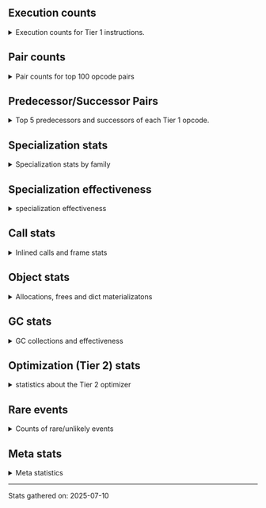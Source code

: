 ## Execution counts

<details>
<summary> Execution counts for Tier 1 instructions. </summary>


The "miss ratio" column shows the percentage of times the instruction
executed that it deoptimized. When this happens, the base unspecialized
instruction is not counted.

<table>
<thead>
<tr>
<th align="left">Name</th>
<th align="right">Base Count</th>
<th align="right">Head Count</th>
<th align="right">Change</th>
</tr>
</thead>
<tbody>
<tr>
<td align="left">BINARY_OP_SUBSCR_GETITEM</td>
<td align="right">164,073</td>
<td align="right">164,049</td>
<td align="right">-0.0%</td>
</tr>
<tr>
<td align="left">CONTAINS_OP</td>
<td align="right">3,812,091</td>
<td align="right">3,812,215</td>
<td align="right">0.0%</td>
</tr>
<tr>
<td align="left">TO_BOOL_NONE</td>
<td align="right">4,447,168</td>
<td align="right">4,447,285</td>
<td align="right">0.0%</td>
</tr>
<tr>
<td align="left">CALL_NON_PY_GENERAL</td>
<td align="right">5,769,434</td>
<td align="right">5,769,551</td>
<td align="right">0.0%</td>
</tr>
<tr>
<td align="left">UNPACK_SEQUENCE_TWO_TUPLE</td>
<td align="right">5,816,937</td>
<td align="right">5,817,045</td>
<td align="right">0.0%</td>
</tr>
<tr>
<td align="left">STORE_FAST_STORE_FAST</td>
<td align="right">6,805,050</td>
<td align="right">6,805,158</td>
<td align="right">0.0%</td>
</tr>
<tr>
<td align="left">TO_BOOL</td>
<td align="right">983,469</td>
<td align="right">983,454</td>
<td align="right">-0.0%</td>
</tr>
<tr>
<td align="left">CALL_LEN</td>
<td align="right">2,324,892</td>
<td align="right">2,324,859</td>
<td align="right">-0.0%</td>
</tr>
<tr>
<td align="left">LOAD_ATTR_METHOD_NO_DICT</td>
<td align="right">14,999,962</td>
<td align="right">15,000,070</td>
<td align="right">0.0%</td>
</tr>
<tr>
<td align="left">POP_JUMP_IF_TRUE</td>
<td align="right">32,706,268</td>
<td align="right">32,706,472</td>
<td align="right">0.0%</td>
</tr>
<tr>
<td align="left">BINARY_OP_SUBSCR_LIST_INT</td>
<td align="right">4,287,570</td>
<td align="right">4,287,546</td>
<td align="right">-0.0%</td>
</tr>
<tr>
<td align="left">LOAD_ATTR_WITH_HINT</td>
<td align="right">23,029,836</td>
<td align="right">23,029,953</td>
<td align="right">0.0%</td>
</tr>
<tr>
<td align="left">LOAD_FAST_LOAD_FAST</td>
<td align="right">1,781,202</td>
<td align="right">1,781,193</td>
<td align="right">-0.0%</td>
</tr>
<tr>
<td align="left">FOR_ITER_LIST</td>
<td align="right">18,958,980</td>
<td align="right">18,959,073</td>
<td align="right">0.0%</td>
</tr>
<tr>
<td align="left">CALL_LIST_APPEND</td>
<td align="right">2,288,686</td>
<td align="right">2,288,677</td>
<td align="right">-0.0%</td>
</tr>
<tr>
<td align="left">COMPARE_OP</td>
<td align="right">4,853,018</td>
<td align="right">4,852,999</td>
<td align="right">-0.0%</td>
</tr>
<tr>
<td align="left">JUMP_BACKWARD_JIT</td>
<td align="right">29,985,662</td>
<td align="right">29,985,755</td>
<td align="right">0.0%</td>
</tr>
<tr>
<td align="left">LOAD_SMALL_INT</td>
<td align="right">13,231,536</td>
<td align="right">13,231,503</td>
<td align="right">-0.0%</td>
</tr>
<tr>
<td align="left">LOAD_FAST_BORROW_LOAD_FAST_BORROW</td>
<td align="right">66,047,222</td>
<td align="right">66,047,339</td>
<td align="right">0.0%</td>
</tr>
<tr>
<td align="left">IS_OP</td>
<td align="right">5,358,006</td>
<td align="right">5,357,997</td>
<td align="right">-0.0%</td>
</tr>
<tr>
<td align="left">LOAD_FAST</td>
<td align="right">26,826,252</td>
<td align="right">26,826,216</td>
<td align="right">-0.0%</td>
</tr>
<tr>
<td align="left">LOAD_GLOBAL_BUILTIN</td>
<td align="right">64,145,361</td>
<td align="right">64,145,280</td>
<td align="right">-0.0%</td>
</tr>
<tr>
<td align="left">COMPARE_OP_INT</td>
<td align="right">7,900,728</td>
<td align="right">7,900,719</td>
<td align="right">-0.0%</td>
</tr>
<tr>
<td align="left">BUILD_TUPLE</td>
<td align="right">8,790,347</td>
<td align="right">8,790,338</td>
<td align="right">-0.0%</td>
</tr>
<tr>
<td align="left">POP_JUMP_IF_NOT_NONE</td>
<td align="right">16,345,702</td>
<td align="right">16,345,687</td>
<td align="right">-0.0%</td>
</tr>
<tr>
<td align="left">INTERPRETER_EXIT</td>
<td align="right">27,380,168</td>
<td align="right">27,380,144</td>
<td align="right">-0.0%</td>
</tr>
<tr>
<td align="left">CALL_ISINSTANCE</td>
<td align="right">33,822,338</td>
<td align="right">33,822,314</td>
<td align="right">-0.0%</td>
</tr>
<tr>
<td align="left">LOAD_ATTR_INSTANCE_VALUE</td>
<td align="right">68,756,896</td>
<td align="right">68,756,848</td>
<td align="right">-0.0%</td>
</tr>
<tr>
<td align="left">RETURN_VALUE</td>
<td align="right">98,927,095</td>
<td align="right">98,927,047</td>
<td align="right">-0.0%</td>
</tr>
<tr>
<td align="left">RESUME_CHECK</td>
<td align="right">111,379,484</td>
<td align="right">111,379,436</td>
<td align="right">-0.0%</td>
</tr>
<tr>
<td align="left">POP_JUMP_IF_FALSE</td>
<td align="right">96,322,535</td>
<td align="right">96,322,501</td>
<td align="right">-0.0%</td>
</tr>
<tr>
<td align="left">TO_BOOL_BOOL</td>
<td align="right">70,431,361</td>
<td align="right">70,431,337</td>
<td align="right">-0.0%</td>
</tr>
<tr>
<td align="left">STORE_FAST</td>
<td align="right">82,995,455</td>
<td align="right">82,995,431</td>
<td align="right">-0.0%</td>
</tr>
<tr>
<td align="left">LOAD_FAST_BORROW</td>
<td align="right">349,347,238</td>
<td align="right">349,347,324</td>
<td align="right">0.0%</td>
</tr>
<tr>
<td align="left">LOAD_GLOBAL_MODULE</td>
<td align="right">65,142,013</td>
<td align="right">65,142,004</td>
<td align="right">-0.0%</td>
</tr>
<tr>
<td align="left">LOAD_CONST</td>
<td align="right">101,608,084</td>
<td align="right">101,608,092</td>
<td align="right">0.0%</td>
</tr>
<tr>
<td align="left">POP_TOP</td>
<td align="right">53,604,111</td>
<td align="right">53,604,111</td>
<td align="right">0.0%</td>
</tr>
<tr>
<td align="left">CALL_PY_EXACT_ARGS</td>
<td align="right">51,065,388</td>
<td align="right">51,065,388</td>
<td align="right">0.0%</td>
</tr>
<tr>
<td align="left">LOAD_ATTR_METHOD_WITH_VALUES</td>
<td align="right">42,157,893</td>
<td align="right">42,157,893</td>
<td align="right">0.0%</td>
</tr>
<tr>
<td align="left">STORE_ATTR_INSTANCE_VALUE</td>
<td align="right">32,927,142</td>
<td align="right">32,927,142</td>
<td align="right">0.0%</td>
</tr>
<tr>
<td align="left">LOAD_ATTR</td>
<td align="right">32,486,244</td>
<td align="right">32,486,244</td>
<td align="right">0.0%</td>
</tr>
<tr>
<td align="left">NOP</td>
<td align="right">32,002,934</td>
<td align="right">32,002,934</td>
<td align="right">0.0%</td>
</tr>
<tr>
<td align="left">LOAD_ATTR_MODULE</td>
<td align="right">30,016,831</td>
<td align="right">30,016,831</td>
<td align="right">0.0%</td>
</tr>
<tr>
<td align="left">COMPARE_OP_STR</td>
<td align="right">27,294,876</td>
<td align="right">27,294,876</td>
<td align="right">0.0%</td>
</tr>
<tr>
<td align="left">COPY</td>
<td align="right">25,268,733</td>
<td align="right">25,268,733</td>
<td align="right">0.0%</td>
</tr>
<tr>
<td align="left">GET_ITER</td>
<td align="right">20,559,164</td>
<td align="right">20,559,164</td>
<td align="right">0.0%</td>
</tr>
<tr>
<td align="left">POP_ITER</td>
<td align="right">20,405,990</td>
<td align="right">20,405,990</td>
<td align="right">0.0%</td>
</tr>
<tr>
<td align="left">FOR_ITER_GEN</td>
<td align="right">16,452,870</td>
<td align="right">16,452,870</td>
<td align="right">0.0%</td>
</tr>
<tr>
<td align="left">PUSH_NULL</td>
<td align="right">15,379,999</td>
<td align="right">15,379,999</td>
<td align="right">0.0%</td>
</tr>
<tr>
<td align="left">LOAD_DEREF</td>
<td align="right">15,090,844</td>
<td align="right">15,090,844</td>
<td align="right">0.0%</td>
</tr>
<tr>
<td align="left">YIELD_VALUE</td>
<td align="right">13,413,813</td>
<td align="right">13,413,813</td>
<td align="right">0.0%</td>
</tr>
<tr>
<td align="left">LOAD_ATTR_SLOT</td>
<td align="right">12,973,059</td>
<td align="right">12,973,059</td>
<td align="right">0.0%</td>
</tr>
<tr>
<td align="left">SWAP</td>
<td align="right">12,914,790</td>
<td align="right">12,914,790</td>
<td align="right">0.0%</td>
</tr>
<tr>
<td align="left">RETURN_GENERATOR</td>
<td align="right">12,650,463</td>
<td align="right">12,650,463</td>
<td align="right">0.0%</td>
</tr>
<tr>
<td align="left">POP_JUMP_IF_NONE</td>
<td align="right">10,079,748</td>
<td align="right">10,079,748</td>
<td align="right">0.0%</td>
</tr>
<tr>
<td align="left">BUILD_LIST</td>
<td align="right">8,846,586</td>
<td align="right">8,846,586</td>
<td align="right">0.0%</td>
</tr>
<tr>
<td align="left">TO_BOOL_ALWAYS_TRUE</td>
<td align="right">8,672,745</td>
<td align="right">8,672,745</td>
<td align="right">0.0%</td>
</tr>
<tr>
<td align="left">GET_YIELD_FROM_ITER</td>
<td align="right">8,626,968</td>
<td align="right">8,626,968</td>
<td align="right">0.0%</td>
</tr>
<tr>
<td align="left">STORE_ATTR_SLOT</td>
<td align="right">8,512,224</td>
<td align="right">8,512,224</td>
<td align="right">0.0%</td>
</tr>
<tr>
<td align="left">END_SEND</td>
<td align="right">8,496,663</td>
<td align="right">8,496,663</td>
<td align="right">0.0%</td>
</tr>
<tr>
<td align="left">ENTER_EXECUTOR</td>
<td align="right">8,276,352</td>
<td align="right">8,276,352</td>
<td align="right">0.0%</td>
</tr>
<tr>
<td align="left">EXTENDED_ARG</td>
<td align="right">8,236,620</td>
<td align="right">8,236,620</td>
<td align="right">0.0%</td>
</tr>
<tr>
<td align="left">FOR_ITER_TUPLE</td>
<td align="right">8,203,228</td>
<td align="right">8,203,228</td>
<td align="right">0.0%</td>
</tr>
<tr>
<td align="left">MAKE_CELL</td>
<td align="right">7,779,889</td>
<td align="right">7,779,889</td>
<td align="right">0.0%</td>
</tr>
<tr>
<td align="left">BINARY_OP_SUBSCR_DICT</td>
<td align="right">7,541,035</td>
<td align="right">7,541,035</td>
<td align="right">0.0%</td>
</tr>
<tr>
<td align="left">CALL_METHOD_DESCRIPTOR_FAST</td>
<td align="right">7,275,429</td>
<td align="right">7,275,429</td>
<td align="right">0.0%</td>
</tr>
<tr>
<td align="left">CALL_BUILTIN_FAST</td>
<td align="right">7,051,433</td>
<td align="right">7,051,433</td>
<td align="right">0.0%</td>
</tr>
<tr>
<td align="left">CALL_PY_GENERAL</td>
<td align="right">6,826,812</td>
<td align="right">6,826,812</td>
<td align="right">0.0%</td>
</tr>
<tr>
<td align="left">SEND</td>
<td align="right">6,825,525</td>
<td align="right">6,825,525</td>
<td align="right">0.0%</td>
</tr>
<tr>
<td align="left">LOAD_ATTR_NONDESCRIPTOR_WITH_VALUES</td>
<td align="right">6,727,369</td>
<td align="right">6,727,369</td>
<td align="right">0.0%</td>
</tr>
<tr>
<td align="left">COPY_FREE_VARS</td>
<td align="right">6,334,163</td>
<td align="right">6,334,163</td>
<td align="right">0.0%</td>
</tr>
<tr>
<td align="left">END_FOR</td>
<td align="right">6,065,283</td>
<td align="right">6,065,283</td>
<td align="right">0.0%</td>
</tr>
<tr>
<td align="left">FOR_ITER</td>
<td align="right">5,718,741</td>
<td align="right">5,718,741</td>
<td align="right">0.0%</td>
</tr>
<tr>
<td align="left">CALL_KW_PY</td>
<td align="right">5,622,288</td>
<td align="right">5,622,288</td>
<td align="right">0.0%</td>
</tr>
<tr>
<td align="left">JUMP_FORWARD</td>
<td align="right">5,541,753</td>
<td align="right">5,541,753</td>
<td align="right">0.0%</td>
</tr>
<tr>
<td align="left">SEND_GEN</td>
<td align="right">5,476,359</td>
<td align="right">5,476,359</td>
<td align="right">0.0%</td>
</tr>
<tr>
<td align="left">BINARY_OP</td>
<td align="right">4,962,298</td>
<td align="right">4,962,298</td>
<td align="right">0.0%</td>
</tr>
<tr>
<td align="left">BUILD_MAP</td>
<td align="right">4,663,155</td>
<td align="right">4,663,155</td>
<td align="right">0.0%</td>
</tr>
<tr>
<td align="left">LOAD_ATTR_CLASS</td>
<td align="right">4,414,534</td>
<td align="right">4,414,534</td>
<td align="right">0.0%</td>
</tr>
<tr>
<td align="left">CALL_BOUND_METHOD_EXACT_ARGS</td>
<td align="right">4,265,917</td>
<td align="right">4,265,917</td>
<td align="right">0.0%</td>
</tr>
<tr>
<td align="left">LOAD_ATTR_PROPERTY</td>
<td align="right">4,203,255</td>
<td align="right">4,203,255</td>
<td align="right">0.0%</td>
</tr>
<tr>
<td align="left">CONTAINS_OP_DICT</td>
<td align="right">4,110,874</td>
<td align="right">4,110,874</td>
<td align="right">0.0%</td>
</tr>
<tr>
<td align="left">JUMP_BACKWARD_NO_INTERRUPT</td>
<td align="right">4,036,200</td>
<td align="right">4,036,200</td>
<td align="right">0.0%</td>
</tr>
<tr>
<td align="left">LOAD_FAST_AND_CLEAR</td>
<td align="right">3,944,598</td>
<td align="right">3,944,598</td>
<td align="right">0.0%</td>
</tr>
<tr>
<td align="left">LIST_APPEND</td>
<td align="right">3,791,737</td>
<td align="right">3,791,737</td>
<td align="right">0.0%</td>
</tr>
<tr>
<td align="left">STORE_ATTR</td>
<td align="right">3,687,180</td>
<td align="right">3,687,180</td>
<td align="right">0.0%</td>
</tr>
<tr>
<td align="left">LOAD_SUPER_ATTR_METHOD</td>
<td align="right">3,366,023</td>
<td align="right">3,366,023</td>
<td align="right">0.0%</td>
</tr>
<tr>
<td align="left">CALL_KW_NON_PY</td>
<td align="right">3,323,628</td>
<td align="right">3,323,628</td>
<td align="right">0.0%</td>
</tr>
<tr>
<td align="left">CONTAINS_OP_SET</td>
<td align="right">3,285,093</td>
<td align="right">3,285,093</td>
<td align="right">0.0%</td>
</tr>
<tr>
<td align="left">TO_BOOL_LIST</td>
<td align="right">2,963,835</td>
<td align="right">2,963,835</td>
<td align="right">0.0%</td>
</tr>
<tr>
<td align="left">STORE_FAST_LOAD_FAST</td>
<td align="right">2,843,001</td>
<td align="right">2,843,001</td>
<td align="right">0.0%</td>
</tr>
<tr>
<td align="left">CALL_BUILTIN_CLASS</td>
<td align="right">2,837,310</td>
<td align="right">2,837,310</td>
<td align="right">0.0%</td>
</tr>
<tr>
<td align="left">CALL_METHOD_DESCRIPTOR_NOARGS</td>
<td align="right">2,611,203</td>
<td align="right">2,611,203</td>
<td align="right">0.0%</td>
</tr>
<tr>
<td align="left">FORMAT_SIMPLE</td>
<td align="right">2,564,982</td>
<td align="right">2,564,982</td>
<td align="right">0.0%</td>
</tr>
<tr>
<td align="left">STORE_SUBSCR_DICT</td>
<td align="right">2,433,417</td>
<td align="right">2,433,417</td>
<td align="right">0.0%</td>
</tr>
<tr>
<td align="left">BINARY_OP_ADD_INT</td>
<td align="right">2,393,286</td>
<td align="right">2,393,286</td>
<td align="right">0.0%</td>
</tr>
<tr>
<td align="left">MAKE_FUNCTION</td>
<td align="right">2,327,892</td>
<td align="right">2,327,892</td>
<td align="right">0.0%</td>
</tr>
<tr>
<td align="left">TO_BOOL_STR</td>
<td align="right">2,180,430</td>
<td align="right">2,180,430</td>
<td align="right">0.0%</td>
</tr>
<tr>
<td align="left">SET_FUNCTION_ATTRIBUTE</td>
<td align="right">1,993,593</td>
<td align="right">1,993,593</td>
<td align="right">0.0%</td>
</tr>
<tr>
<td align="left">BINARY_OP_SUBSCR_TUPLE_INT</td>
<td align="right">1,789,956</td>
<td align="right">1,789,956</td>
<td align="right">0.0%</td>
</tr>
<tr>
<td align="left">LOAD_COMMON_CONSTANT</td>
<td align="right">1,693,671</td>
<td align="right">1,693,671</td>
<td align="right">0.0%</td>
</tr>
<tr>
<td align="left">CALL_FUNCTION_EX</td>
<td align="right">1,480,101</td>
<td align="right">1,480,101</td>
<td align="right">0.0%</td>
</tr>
<tr>
<td align="left">TO_BOOL_INT</td>
<td align="right">1,441,440</td>
<td align="right">1,441,440</td>
<td align="right">0.0%</td>
</tr>
<tr>
<td align="left">DICT_MERGE</td>
<td align="right">1,427,055</td>
<td align="right">1,427,055</td>
<td align="right">0.0%</td>
</tr>
<tr>
<td align="left">BINARY_OP_SUBTRACT_INT</td>
<td align="right">1,397,214</td>
<td align="right">1,397,214</td>
<td align="right">0.0%</td>
</tr>
<tr>
<td align="left">BUILD_STRING</td>
<td align="right">1,347,927</td>
<td align="right">1,347,927</td>
<td align="right">0.0%</td>
</tr>
<tr>
<td align="left">CALL_TYPE_1</td>
<td align="right">1,325,394</td>
<td align="right">1,325,394</td>
<td align="right">0.0%</td>
</tr>
<tr>
<td align="left">CHECK_EXC_MATCH</td>
<td align="right">1,320,606</td>
<td align="right">1,320,606</td>
<td align="right">0.0%</td>
</tr>
<tr>
<td align="left">LOAD_SPECIAL</td>
<td align="right">1,280,790</td>
<td align="right">1,280,790</td>
<td align="right">0.0%</td>
</tr>
<tr>
<td align="left">CALL_METHOD_DESCRIPTOR_O</td>
<td align="right">1,273,755</td>
<td align="right">1,273,755</td>
<td align="right">0.0%</td>
</tr>
<tr>
<td align="left">CALL_ALLOC_AND_ENTER_INIT</td>
<td align="right">1,236,438</td>
<td align="right">1,236,438</td>
<td align="right">0.0%</td>
</tr>
<tr>
<td align="left">EXIT_INIT_CHECK</td>
<td align="right">1,231,820</td>
<td align="right">1,231,820</td>
<td align="right">0.0%</td>
</tr>
<tr>
<td align="left">POP_EXCEPT</td>
<td align="right">1,195,194</td>
<td align="right">1,195,194</td>
<td align="right">0.0%</td>
</tr>
<tr>
<td align="left">PUSH_EXC_INFO</td>
<td align="right">1,195,194</td>
<td align="right">1,195,194</td>
<td align="right">0.0%</td>
</tr>
<tr>
<td align="left">RERAISE</td>
<td align="right">902,538</td>
<td align="right">902,538</td>
<td align="right">0.0%</td>
</tr>
<tr>
<td align="left">CALL_BUILTIN_FAST_WITH_KEYWORDS</td>
<td align="right">885,339</td>
<td align="right">885,339</td>
<td align="right">0.0%</td>
</tr>
<tr>
<td align="left">BINARY_OP_ADD_UNICODE</td>
<td align="right">878,031</td>
<td align="right">878,031</td>
<td align="right">0.0%</td>
</tr>
<tr>
<td align="left">UNPACK_SEQUENCE</td>
<td align="right">845,187</td>
<td align="right">845,187</td>
<td align="right">0.0%</td>
</tr>
<tr>
<td align="left">CALL_BUILTIN_O</td>
<td align="right">828,723</td>
<td align="right">828,723</td>
<td align="right">0.0%</td>
</tr>
<tr>
<td align="left">BINARY_SLICE</td>
<td align="right">737,562</td>
<td align="right">737,562</td>
<td align="right">0.0%</td>
</tr>
<tr>
<td align="left">CALL_KW_BOUND_METHOD</td>
<td align="right">735,838</td>
<td align="right">735,838</td>
<td align="right">0.0%</td>
</tr>
<tr>
<td align="left">BINARY_OP_SUBSCR_STR_INT</td>
<td align="right">700,791</td>
<td align="right">700,791</td>
<td align="right">0.0%</td>
</tr>
<tr>
<td align="left">STORE_SUBSCR_LIST_INT</td>
<td align="right">642,747</td>
<td align="right">642,747</td>
<td align="right">0.0%</td>
</tr>
<tr>
<td align="left">STORE_DEREF</td>
<td align="right">536,256</td>
<td align="right">536,256</td>
<td align="right">0.0%</td>
</tr>
<tr>
<td align="left">LOAD_FAST_CHECK</td>
<td align="right">532,434</td>
<td align="right">532,434</td>
<td align="right">0.0%</td>
</tr>
<tr>
<td align="left">CALL_INTRINSIC_1</td>
<td align="right">504,126</td>
<td align="right">504,126</td>
<td align="right">0.0%</td>
</tr>
<tr>
<td align="left">CALL_METHOD_DESCRIPTOR_FAST_WITH_KEYWORDS</td>
<td align="right">490,308</td>
<td align="right">490,308</td>
<td align="right">0.0%</td>
</tr>
<tr>
<td align="left">FOR_ITER_RANGE</td>
<td align="right">465,927</td>
<td align="right">465,927</td>
<td align="right">0.0%</td>
</tr>
<tr>
<td align="left">IMPORT_FROM</td>
<td align="right">455,448</td>
<td align="right">455,448</td>
<td align="right">0.0%</td>
</tr>
<tr>
<td align="left">IMPORT_NAME</td>
<td align="right">452,928</td>
<td align="right">452,928</td>
<td align="right">0.0%</td>
</tr>
<tr>
<td align="left">BUILD_SET</td>
<td align="right">451,731</td>
<td align="right">451,731</td>
<td align="right">0.0%</td>
</tr>
<tr>
<td align="left">LOAD_ATTR_NONDESCRIPTOR_NO_DICT</td>
<td align="right">422,163</td>
<td align="right">422,163</td>
<td align="right">0.0%</td>
</tr>
<tr>
<td align="left">BINARY_OP_SUBSCR_LIST_SLICE</td>
<td align="right">383,859</td>
<td align="right">383,859</td>
<td align="right">0.0%</td>
</tr>
<tr>
<td align="left">UNARY_NOT</td>
<td align="right">333,543</td>
<td align="right">333,543</td>
<td align="right">0.0%</td>
</tr>
<tr>
<td align="left">CALL_TUPLE_1</td>
<td align="right">326,676</td>
<td align="right">326,676</td>
<td align="right">0.0%</td>
</tr>
<tr>
<td align="left">DELETE_ATTR</td>
<td align="right">285,327</td>
<td align="right">285,327</td>
<td align="right">0.0%</td>
</tr>
<tr>
<td align="left">BINARY_OP_EXTEND</td>
<td align="right">254,352</td>
<td align="right">254,352</td>
<td align="right">0.0%</td>
</tr>
<tr>
<td align="left">RAISE_VARARGS</td>
<td align="right">245,763</td>
<td align="right">245,763</td>
<td align="right">0.0%</td>
</tr>
<tr>
<td align="left">STORE_SUBSCR</td>
<td align="right">243,789</td>
<td align="right">243,789</td>
<td align="right">0.0%</td>
</tr>
<tr>
<td align="left">CALL</td>
<td align="right">241,731</td>
<td align="right">241,731</td>
<td align="right">0.0%</td>
</tr>
<tr>
<td align="left">LOAD_SUPER_ATTR_ATTR</td>
<td align="right">212,394</td>
<td align="right">212,394</td>
<td align="right">0.0%</td>
</tr>
<tr>
<td align="left">JUMP_BACKWARD_NO_JIT</td>
<td align="right">209,244</td>
<td align="right">209,244</td>
<td align="right">0.0%</td>
</tr>
<tr>
<td align="left">LOAD_GLOBAL</td>
<td align="right">203,574</td>
<td align="right">203,574</td>
<td align="right">0.0%</td>
</tr>
<tr>
<td align="left">STORE_NAME</td>
<td align="right">195,615</td>
<td align="right">195,615</td>
<td align="right">0.0%</td>
</tr>
<tr>
<td align="left">DELETE_SUBSCR</td>
<td align="right">144,186</td>
<td align="right">144,186</td>
<td align="right">0.0%</td>
</tr>
<tr>
<td align="left">LIST_EXTEND</td>
<td align="right">138,957</td>
<td align="right">138,957</td>
<td align="right">0.0%</td>
</tr>
<tr>
<td align="left">UNPACK_SEQUENCE_TUPLE</td>
<td align="right">128,205</td>
<td align="right">128,205</td>
<td align="right">0.0%</td>
</tr>
<tr>
<td align="left">LOAD_ATTR_CLASS_WITH_METACLASS_CHECK</td>
<td align="right">127,596</td>
<td align="right">127,596</td>
<td align="right">0.0%</td>
</tr>
<tr>
<td align="left">CLEANUP_THROW</td>
<td align="right">120,267</td>
<td align="right">120,267</td>
<td align="right">0.0%</td>
</tr>
<tr>
<td align="left">CONVERT_VALUE</td>
<td align="right">110,460</td>
<td align="right">110,460</td>
<td align="right">0.0%</td>
</tr>
<tr>
<td align="left">NOT_TAKEN</td>
<td align="right">91,371</td>
<td align="right">91,371</td>
<td align="right">0.0%</td>
</tr>
<tr>
<td align="left">CALL_STR_1</td>
<td align="right">81,606</td>
<td align="right">81,606</td>
<td align="right">0.0%</td>
</tr>
<tr>
<td align="left">LOAD_NAME</td>
<td align="right">80,094</td>
<td align="right">80,094</td>
<td align="right">0.0%</td>
</tr>
<tr>
<td align="left">BINARY_OP_INPLACE_ADD_UNICODE</td>
<td align="right">79,674</td>
<td align="right">79,674</td>
<td align="right">0.0%</td>
</tr>
<tr>
<td align="left">LOAD_ATTR_GETATTRIBUTE_OVERRIDDEN</td>
<td align="right">74,319</td>
<td align="right">74,319</td>
<td align="right">0.0%</td>
</tr>
<tr>
<td align="left">SET_UPDATE</td>
<td align="right">72,135</td>
<td align="right">72,135</td>
<td align="right">0.0%</td>
</tr>
<tr>
<td align="left">CALL_BOUND_METHOD_GENERAL</td>
<td align="right">65,373</td>
<td align="right">65,373</td>
<td align="right">0.0%</td>
</tr>
<tr>
<td align="left">RESUME</td>
<td align="right">60,816</td>
<td align="right">60,816</td>
<td align="right">0.0%</td>
</tr>
<tr>
<td align="left">DELETE_FAST</td>
<td align="right">56,952</td>
<td align="right">56,952</td>
<td align="right">0.0%</td>
</tr>
<tr>
<td align="left">SET_ADD</td>
<td align="right">52,500</td>
<td align="right">52,500</td>
<td align="right">0.0%</td>
</tr>
<tr>
<td align="left">BUILD_SLICE</td>
<td align="right">30,156</td>
<td align="right">30,156</td>
<td align="right">0.0%</td>
</tr>
<tr>
<td align="left">MAP_ADD</td>
<td align="right">28,140</td>
<td align="right">28,140</td>
<td align="right">0.0%</td>
</tr>
<tr>
<td align="left">CALL_KW</td>
<td align="right">21,294</td>
<td align="right">21,294</td>
<td align="right">0.0%</td>
</tr>
<tr>
<td align="left">UNARY_NEGATIVE</td>
<td align="right">20,706</td>
<td align="right">20,706</td>
<td align="right">0.0%</td>
</tr>
<tr>
<td align="left">JUMP_BACKWARD</td>
<td align="right">20,475</td>
<td align="right">20,475</td>
<td align="right">0.0%</td>
</tr>
<tr>
<td align="left">STORE_ATTR_WITH_HINT</td>
<td align="right">18,207</td>
<td align="right">18,207</td>
<td align="right">0.0%</td>
</tr>
<tr>
<td align="left">LOAD_ATTR_METHOD_LAZY_DICT</td>
<td align="right">14,049</td>
<td align="right">14,049</td>
<td align="right">0.0%</td>
</tr>
<tr>
<td align="left">BINARY_OP_MULTIPLY_INT</td>
<td align="right">13,881</td>
<td align="right">13,881</td>
<td align="right">0.0%</td>
</tr>
<tr>
<td align="left">LOAD_BUILD_CLASS</td>
<td align="right">10,395</td>
<td align="right">10,395</td>
<td align="right">0.0%</td>
</tr>
<tr>
<td align="left">COMPARE_OP_FLOAT</td>
<td align="right">6,972</td>
<td align="right">6,972</td>
<td align="right">0.0%</td>
</tr>
<tr>
<td align="left">UNPACK_SEQUENCE_LIST</td>
<td align="right">5,985</td>
<td align="right">5,985</td>
<td align="right">0.0%</td>
</tr>
<tr>
<td align="left">WITH_EXCEPT_START</td>
<td align="right">5,502</td>
<td align="right">5,502</td>
<td align="right">0.0%</td>
</tr>
<tr>
<td align="left">LOAD_SUPER_ATTR</td>
<td align="right">4,242</td>
<td align="right">4,242</td>
<td align="right">0.0%</td>
</tr>
<tr>
<td align="left">LOAD_LOCALS</td>
<td align="right">4,011</td>
<td align="right">4,011</td>
<td align="right">0.0%</td>
</tr>
<tr>
<td align="left">UNARY_INVERT</td>
<td align="right">3,465</td>
<td align="right">3,465</td>
<td align="right">0.0%</td>
</tr>
<tr>
<td align="left">DICT_UPDATE</td>
<td align="right">1,638</td>
<td align="right">1,638</td>
<td align="right">0.0%</td>
</tr>
<tr>
<td align="left">SETUP_ANNOTATIONS</td>
<td align="right">1,239</td>
<td align="right">1,239</td>
<td align="right">0.0%</td>
</tr>
<tr>
<td align="left">STORE_SLICE</td>
<td align="right">609</td>
<td align="right">609</td>
<td align="right">0.0%</td>
</tr>
<tr>
<td align="left">STORE_GLOBAL</td>
<td align="right">315</td>
<td align="right">315</td>
<td align="right">0.0%</td>
</tr>
<tr>
<td align="left">DELETE_NAME</td>
<td align="right">210</td>
<td align="right">210</td>
<td align="right">0.0%</td>
</tr>
<tr>
<td align="left">FORMAT_WITH_SPEC</td>
<td align="right">189</td>
<td align="right">189</td>
<td align="right">0.0%</td>
</tr>
<tr>
<td align="left">BINARY_OP_SUBTRACT_FLOAT</td>
<td align="right">84</td>
<td align="right">84</td>
<td align="right">0.0%</td>
</tr>
<tr>
<td align="left">BINARY_OP_ADD_FLOAT</td>
<td align="right">42</td>
<td align="right">42</td>
<td align="right">0.0%</td>
</tr>
</tbody>
</table>


</details>

## Pair counts

<details>
<summary> Pair counts for top 100 opcode pairs </summary>


Pairs of specialized operations that deoptimize and are then followed by
the corresponding unspecialized instruction are not counted as pairs.

Not included in comparative output.


</details>

## Predecessor/Successor Pairs

<details>
<summary> Top 5 predecessors and successors of each Tier 1 opcode. </summary>


This does not include the unspecialized instructions that occur after a
specialized instruction deoptimizes.

Not included in comparative output.


</details>

## Specialization stats

<details>
<summary> Specialization stats by family </summary>

### BINARY_OP

<details>
<summary> specialization stats for BINARY_OP family </summary>

<table>
<thead>
<tr>
<th align="left">Kind</th>
<th align="right">Base Count</th>
<th align="right">Base Ratio</th>
<th align="right">Head Count</th>
<th align="right">Head Ratio</th>
<th align="right">Change</th>
</tr>
</thead>
<tbody>
<tr>
<td align="left">
hit
<details>
<summary>ⓘ</summary>

Specialized instructions that complete.
</details>
</td>
<td align="right">30,104,103</td>
<td align="right">85.6%</td>
<td align="right">30,104,031</td>
<td align="right">85.6%</td>
<td align="right">-0.0%</td>
</tr>
<tr>
<td align="left">
deferred
<details>
<summary>ⓘ</summary>

Lists the number of "deferred" (i.e. not specialized) instructions executed.
</details>
</td>
<td align="right">4,928,383</td>
<td align="right">14.0%</td>
<td align="right">4,928,383</td>
<td align="right">14.0%</td>
<td align="right">0.0%</td>
</tr>
<tr>
<td align="left">
miss
<details>
<summary>ⓘ</summary>

Specialized instructions that deopt.
</details>
</td>
<td align="right">94,378</td>
<td align="right">0.3%</td>
<td align="right">94,378</td>
<td align="right">0.3%</td>
<td align="right">0.0%</td>
</tr>
</tbody>
</table>

<table>
<thead>
<tr>
<th align="left">Success</th>
<th align="right">Base Count</th>
<th align="right">Base Ratio</th>
<th align="right">Head Count</th>
<th align="right">Head Ratio</th>
<th align="right">Change</th>
</tr>
</thead>
<tbody>
<tr>
<td align="left">Success</td>
<td align="right">14,973</td>
<td align="right">42.1%</td>
<td align="right">14,973</td>
<td align="right">42.1%</td>
<td align="right">0.0%</td>
</tr>
<tr>
<td align="left">Failure</td>
<td align="right">20,622</td>
<td align="right">57.9%</td>
<td align="right">20,622</td>
<td align="right">57.9%</td>
<td align="right">0.0%</td>
</tr>
</tbody>
</table>

<table>
<thead>
<tr>
<th align="left">Failure kind</th>
<th align="right">Base Count</th>
<th align="right">Base Ratio</th>
<th align="right">Head Count</th>
<th align="right">Head Ratio</th>
<th align="right">Change</th>
</tr>
</thead>
<tbody>
<tr>
<td align="left">out of range</td>
<td align="right">5,229</td>
<td align="right">25.4%</td>
<td align="right">5,229</td>
<td align="right">25.4%</td>
<td align="right">0.0%</td>
</tr>
<tr>
<td align="left">add other</td>
<td align="right">3,381</td>
<td align="right">16.4%</td>
<td align="right">3,381</td>
<td align="right">16.4%</td>
<td align="right">0.0%</td>
</tr>
<tr>
<td align="left">subscr defaultdict</td>
<td align="right">2,961</td>
<td align="right">14.4%</td>
<td align="right">2,961</td>
<td align="right">14.4%</td>
<td align="right">0.0%</td>
</tr>
<tr>
<td align="left">subscr</td>
<td align="right">2,310</td>
<td align="right">11.2%</td>
<td align="right">2,310</td>
<td align="right">11.2%</td>
<td align="right">0.0%</td>
</tr>
<tr>
<td align="left">subscr string slice</td>
<td align="right">2,289</td>
<td align="right">11.1%</td>
<td align="right">2,289</td>
<td align="right">11.1%</td>
<td align="right">0.0%</td>
</tr>
<tr>
<td align="left">remainder</td>
<td align="right">777</td>
<td align="right">3.8%</td>
<td align="right">777</td>
<td align="right">3.8%</td>
<td align="right">0.0%</td>
</tr>
<tr>
<td align="left">add different types</td>
<td align="right">756</td>
<td align="right">3.7%</td>
<td align="right">756</td>
<td align="right">3.7%</td>
<td align="right">0.0%</td>
</tr>
<tr>
<td align="left">multiply different types</td>
<td align="right">588</td>
<td align="right">2.9%</td>
<td align="right">588</td>
<td align="right">2.9%</td>
<td align="right">0.0%</td>
</tr>
<tr>
<td align="left">and other</td>
<td align="right">336</td>
<td align="right">1.6%</td>
<td align="right">336</td>
<td align="right">1.6%</td>
<td align="right">0.0%</td>
</tr>
<tr>
<td align="left">xor</td>
<td align="right">336</td>
<td align="right">1.6%</td>
<td align="right">336</td>
<td align="right">1.6%</td>
<td align="right">0.0%</td>
</tr>
<tr>
<td align="left">lshift</td>
<td align="right">210</td>
<td align="right">1.0%</td>
<td align="right">210</td>
<td align="right">1.0%</td>
<td align="right">0.0%</td>
</tr>
<tr>
<td align="left">true divide different types</td>
<td align="right">210</td>
<td align="right">1.0%</td>
<td align="right">210</td>
<td align="right">1.0%</td>
<td align="right">0.0%</td>
</tr>
<tr>
<td align="left">and int</td>
<td align="right">189</td>
<td align="right">0.9%</td>
<td align="right">189</td>
<td align="right">0.9%</td>
<td align="right">0.0%</td>
</tr>
<tr>
<td align="left">subscr tuple slice</td>
<td align="right">147</td>
<td align="right">0.7%</td>
<td align="right">147</td>
<td align="right">0.7%</td>
<td align="right">0.0%</td>
</tr>
<tr>
<td align="left">or</td>
<td align="right">126</td>
<td align="right">0.6%</td>
<td align="right">126</td>
<td align="right">0.6%</td>
<td align="right">0.0%</td>
</tr>
<tr>
<td align="left">subscr ordereddict</td>
<td align="right">126</td>
<td align="right">0.6%</td>
<td align="right">126</td>
<td align="right">0.6%</td>
<td align="right">0.0%</td>
</tr>
<tr>
<td align="left">subtract other</td>
<td align="right">105</td>
<td align="right">0.5%</td>
<td align="right">105</td>
<td align="right">0.5%</td>
<td align="right">0.0%</td>
</tr>
<tr>
<td align="left">floor divide</td>
<td align="right">84</td>
<td align="right">0.4%</td>
<td align="right">84</td>
<td align="right">0.4%</td>
<td align="right">0.0%</td>
</tr>
<tr>
<td align="left">subscr bytes</td>
<td align="right">84</td>
<td align="right">0.4%</td>
<td align="right">84</td>
<td align="right">0.4%</td>
<td align="right">0.0%</td>
</tr>
<tr>
<td align="left">rshift</td>
<td align="right">63</td>
<td align="right">0.3%</td>
<td align="right">63</td>
<td align="right">0.3%</td>
<td align="right">0.0%</td>
</tr>
<tr>
<td align="left">xor int</td>
<td align="right">63</td>
<td align="right">0.3%</td>
<td align="right">63</td>
<td align="right">0.3%</td>
<td align="right">0.0%</td>
</tr>
<tr>
<td align="left">subscr other slice</td>
<td align="right">63</td>
<td align="right">0.3%</td>
<td align="right">63</td>
<td align="right">0.3%</td>
<td align="right">0.0%</td>
</tr>
<tr>
<td align="left">and different types</td>
<td align="right">42</td>
<td align="right">0.2%</td>
<td align="right">42</td>
<td align="right">0.2%</td>
<td align="right">0.0%</td>
</tr>
<tr>
<td align="left">subscr range</td>
<td align="right">42</td>
<td align="right">0.2%</td>
<td align="right">42</td>
<td align="right">0.2%</td>
<td align="right">0.0%</td>
</tr>
<tr>
<td align="left">code complex parameters</td>
<td align="right">21</td>
<td align="right">0.1%</td>
<td align="right">21</td>
<td align="right">0.1%</td>
<td align="right">0.0%</td>
</tr>
<tr>
<td align="left">power</td>
<td align="right">21</td>
<td align="right">0.1%</td>
<td align="right">21</td>
<td align="right">0.1%</td>
<td align="right">0.0%</td>
</tr>
<tr>
<td align="left">true divide other</td>
<td align="right">21</td>
<td align="right">0.1%</td>
<td align="right">21</td>
<td align="right">0.1%</td>
<td align="right">0.0%</td>
</tr>
<tr>
<td align="left">or different types</td>
<td align="right">21</td>
<td align="right">0.1%</td>
<td align="right">21</td>
<td align="right">0.1%</td>
<td align="right">0.0%</td>
</tr>
<tr>
<td align="left">subscr enumdict</td>
<td align="right">21</td>
<td align="right">0.1%</td>
<td align="right">21</td>
<td align="right">0.1%</td>
<td align="right">0.0%</td>
</tr>
</tbody>
</table>


</details>

### BINARY_SLICE

<details>
<summary> specialization stats for BINARY_SLICE family </summary>

<table>
<thead>
<tr>
<th align="left">Kind</th>
<th align="right">Base Count</th>
<th align="right">Base Ratio</th>
<th align="right">Head Count</th>
<th align="right">Head Ratio</th>
<th align="right">Change</th>
</tr>
</thead>
<tbody>
<tr>
<td align="left">
deferred
<details>
<summary>ⓘ</summary>

Lists the number of "deferred" (i.e. not specialized) instructions executed.
</details>
</td>
<td align="right">737,562</td>
<td align="right">100.0%</td>
<td align="right">737,562</td>
<td align="right">100.0%</td>
<td align="right">0.0%</td>
</tr>
</tbody>
</table>


</details>

### CALL

<details>
<summary> specialization stats for CALL family </summary>

<table>
<thead>
<tr>
<th align="left">Kind</th>
<th align="right">Base Count</th>
<th align="right">Base Ratio</th>
<th align="right">Head Count</th>
<th align="right">Head Ratio</th>
<th align="right">Change</th>
</tr>
</thead>
<tbody>
<tr>
<td align="left">
hit
<details>
<summary>ⓘ</summary>

Specialized instructions that complete.
</details>
</td>
<td align="right">113,966,852</td>
<td align="right">89.8%</td>
<td align="right">113,966,786</td>
<td align="right">89.8%</td>
<td align="right">-0.0%</td>
</tr>
<tr>
<td align="left">
deferred
<details>
<summary>ⓘ</summary>

Lists the number of "deferred" (i.e. not specialized) instructions executed.
</details>
</td>
<td align="right">12,588,255</td>
<td align="right">9.9%</td>
<td align="right">12,588,255</td>
<td align="right">9.9%</td>
<td align="right">0.0%</td>
</tr>
<tr>
<td align="left">
deopt
<details>
<summary>ⓘ</summary>

Specialized instructions that deopt.
</details>
</td>
<td align="right">6,720</td>
<td align="right">0.0%</td>
<td align="right">6,720</td>
<td align="right">0.0%</td>
<td align="right">0.0%</td>
</tr>
<tr>
<td align="left">
miss
<details>
<summary>ⓘ</summary>

Specialized instructions that deopt.
</details>
</td>
<td align="right">12,686,096</td>
<td align="right">10.0%</td>
<td align="right">12,686,096</td>
<td align="right">10.0%</td>
<td align="right">0.0%</td>
</tr>
</tbody>
</table>

<table>
<thead>
<tr>
<th align="left">Success</th>
<th align="right">Base Count</th>
<th align="right">Base Ratio</th>
<th align="right">Head Count</th>
<th align="right">Head Ratio</th>
<th align="right">Change</th>
</tr>
</thead>
<tbody>
<tr>
<td align="left">Success</td>
<td align="right">339,572</td>
<td align="right">100.0%</td>
<td align="right">339,572</td>
<td align="right">100.0%</td>
<td align="right">0.0%</td>
</tr>
<tr>
<td align="left">Failure</td>
<td align="right">0</td>
<td align="right">0.0%</td>
<td align="right">0</td>
<td align="right">0.0%</td>
<td align="right"></td>
</tr>
</tbody>
</table>

<table>
<thead>
<tr>
<th align="left">Failure kind</th>
<th align="right">Base Count</th>
<th align="right">Base Ratio</th>
<th align="right">Head Count</th>
<th align="right">Head Ratio</th>
<th align="right">Change</th>
</tr>
</thead>
<tbody>
<tr>
<td align="left">init not simple</td>
<td align="right">483</td>
<td align="right">483 / 0 !!</td>
<td align="right">483</td>
<td align="right">483 / 0 !!</td>
<td align="right">0.0%</td>
</tr>
<tr>
<td align="left">init not python</td>
<td align="right">21</td>
<td align="right">21 / 0 !!</td>
<td align="right">21</td>
<td align="right">21 / 0 !!</td>
<td align="right">0.0%</td>
</tr>
</tbody>
</table>


</details>

### CALL_KW

<details>
<summary> specialization stats for CALL_KW family </summary>

<table>
<thead>
<tr>
<th align="left">Kind</th>
<th align="right">Base Count</th>
<th align="right">Base Ratio</th>
<th align="right">Head Count</th>
<th align="right">Head Ratio</th>
<th align="right">Change</th>
</tr>
</thead>
<tbody>
<tr>
<td align="left">
deferred
<details>
<summary>ⓘ</summary>

Lists the number of "deferred" (i.e. not specialized) instructions executed.
</details>
</td>
<td align="right">636,615</td>
<td align="right">96.7%</td>
<td align="right">636,615</td>
<td align="right">96.7%</td>
<td align="right">0.0%</td>
</tr>
<tr>
<td align="left">
miss
<details>
<summary>ⓘ</summary>

Specialized instructions that deopt.
</details>
</td>
<td align="right">637,287</td>
<td align="right">96.8%</td>
<td align="right">637,287</td>
<td align="right">96.8%</td>
<td align="right">0.0%</td>
</tr>
</tbody>
</table>

<table>
<thead>
<tr>
<th align="left">Success</th>
<th align="right">Base Count</th>
<th align="right">Base Ratio</th>
<th align="right">Head Count</th>
<th align="right">Head Ratio</th>
<th align="right">Change</th>
</tr>
</thead>
<tbody>
<tr>
<td align="left">Success</td>
<td align="right">21,966</td>
<td align="right">100.0%</td>
<td align="right">21,966</td>
<td align="right">100.0%</td>
<td align="right">0.0%</td>
</tr>
<tr>
<td align="left">Failure</td>
<td align="right">0</td>
<td align="right">0.0%</td>
<td align="right">0</td>
<td align="right">0.0%</td>
<td align="right"></td>
</tr>
</tbody>
</table>


</details>

### COMPARE_OP

<details>
<summary> specialization stats for COMPARE_OP family </summary>

<table>
<thead>
<tr>
<th align="left">Kind</th>
<th align="right">Base Count</th>
<th align="right">Base Ratio</th>
<th align="right">Head Count</th>
<th align="right">Head Ratio</th>
<th align="right">Change</th>
</tr>
</thead>
<tbody>
<tr>
<td align="left">
deferred
<details>
<summary>ⓘ</summary>

Lists the number of "deferred" (i.e. not specialized) instructions executed.
</details>
</td>
<td align="right">4,830,249</td>
<td align="right">11.5%</td>
<td align="right">4,830,234</td>
<td align="right">11.5%</td>
<td align="right">-0.0%</td>
</tr>
<tr>
<td align="left">
hit
<details>
<summary>ⓘ</summary>

Specialized instructions that complete.
</details>
</td>
<td align="right">37,036,947</td>
<td align="right">88.4%</td>
<td align="right">37,036,938</td>
<td align="right">88.4%</td>
<td align="right">-0.0%</td>
</tr>
<tr>
<td align="left">
miss
<details>
<summary>ⓘ</summary>

Specialized instructions that deopt.
</details>
</td>
<td align="right">29,484</td>
<td align="right">0.1%</td>
<td align="right">29,484</td>
<td align="right">0.1%</td>
<td align="right">0.0%</td>
</tr>
</tbody>
</table>

<table>
<thead>
<tr>
<th align="left">Success</th>
<th align="right">Base Count</th>
<th align="right">Base Ratio</th>
<th align="right">Head Count</th>
<th align="right">Head Ratio</th>
<th align="right">Change</th>
</tr>
</thead>
<tbody>
<tr>
<td align="left">Failure</td>
<td align="right">11,030</td>
<td align="right">47.3%</td>
<td align="right">11,026</td>
<td align="right">47.3%</td>
<td align="right">-0.0%</td>
</tr>
<tr>
<td align="left">Success</td>
<td align="right">12,285</td>
<td align="right">52.7%</td>
<td align="right">12,285</td>
<td align="right">52.7%</td>
<td align="right">0.0%</td>
</tr>
</tbody>
</table>

<table>
<thead>
<tr>
<th align="left">Failure kind</th>
<th align="right">Base Count</th>
<th align="right">Base Ratio</th>
<th align="right">Head Count</th>
<th align="right">Head Ratio</th>
<th align="right">Change</th>
</tr>
</thead>
<tbody>
<tr>
<td align="left">tuple</td>
<td align="right">362</td>
<td align="right">3.3%</td>
<td align="right">358</td>
<td align="right">3.2%</td>
<td align="right">-1.1%</td>
</tr>
<tr>
<td align="left">baseobject</td>
<td align="right">4,305</td>
<td align="right">39.0%</td>
<td align="right">4,305</td>
<td align="right">39.0%</td>
<td align="right">0.0%</td>
</tr>
<tr>
<td align="left">different types</td>
<td align="right">3,591</td>
<td align="right">32.6%</td>
<td align="right">3,591</td>
<td align="right">32.6%</td>
<td align="right">0.0%</td>
</tr>
<tr>
<td align="left">other</td>
<td align="right">882</td>
<td align="right">8.0%</td>
<td align="right">882</td>
<td align="right">8.0%</td>
<td align="right">0.0%</td>
</tr>
<tr>
<td align="left">list</td>
<td align="right">882</td>
<td align="right">8.0%</td>
<td align="right">882</td>
<td align="right">8.0%</td>
<td align="right">0.0%</td>
</tr>
<tr>
<td align="left">big int</td>
<td align="right">420</td>
<td align="right">3.8%</td>
<td align="right">420</td>
<td align="right">3.8%</td>
<td align="right">0.0%</td>
</tr>
<tr>
<td align="left">bool</td>
<td align="right">210</td>
<td align="right">1.9%</td>
<td align="right">210</td>
<td align="right">1.9%</td>
<td align="right">0.0%</td>
</tr>
<tr>
<td align="left">string</td>
<td align="right">168</td>
<td align="right">1.5%</td>
<td align="right">168</td>
<td align="right">1.5%</td>
<td align="right">0.0%</td>
</tr>
<tr>
<td align="left">set</td>
<td align="right">168</td>
<td align="right">1.5%</td>
<td align="right">168</td>
<td align="right">1.5%</td>
<td align="right">0.0%</td>
</tr>
<tr>
<td align="left">bytes</td>
<td align="right">21</td>
<td align="right">0.2%</td>
<td align="right">21</td>
<td align="right">0.2%</td>
<td align="right">0.0%</td>
</tr>
<tr>
<td align="left">float long</td>
<td align="right">21</td>
<td align="right">0.2%</td>
<td align="right">21</td>
<td align="right">0.2%</td>
<td align="right">0.0%</td>
</tr>
</tbody>
</table>


</details>

### CONTAINS_OP

<details>
<summary> specialization stats for CONTAINS_OP family </summary>

<table>
<thead>
<tr>
<th align="left">Kind</th>
<th align="right">Base Count</th>
<th align="right">Base Ratio</th>
<th align="right">Head Count</th>
<th align="right">Head Ratio</th>
<th align="right">Change</th>
</tr>
</thead>
<tbody>
<tr>
<td align="left">
deferred
<details>
<summary>ⓘ</summary>

Lists the number of "deferred" (i.e. not specialized) instructions executed.
</details>
</td>
<td align="right">3,789,381</td>
<td align="right">33.5%</td>
<td align="right">3,789,506</td>
<td align="right">33.5%</td>
<td align="right">0.0%</td>
</tr>
<tr>
<td align="left">
hit
<details>
<summary>ⓘ</summary>

Specialized instructions that complete.
</details>
</td>
<td align="right">7,475,830</td>
<td align="right">66.1%</td>
<td align="right">7,475,830</td>
<td align="right">66.1%</td>
<td align="right">0.0%</td>
</tr>
<tr>
<td align="left">
miss
<details>
<summary>ⓘ</summary>

Specialized instructions that deopt.
</details>
</td>
<td align="right">26,439</td>
<td align="right">0.2%</td>
<td align="right">26,439</td>
<td align="right">0.2%</td>
<td align="right">0.0%</td>
</tr>
</tbody>
</table>

<table>
<thead>
<tr>
<th align="left">Success</th>
<th align="right">Base Count</th>
<th align="right">Base Ratio</th>
<th align="right">Head Count</th>
<th align="right">Head Ratio</th>
<th align="right">Change</th>
</tr>
</thead>
<tbody>
<tr>
<td align="left">Failure</td>
<td align="right">18,342</td>
<td align="right">79.1%</td>
<td align="right">18,341</td>
<td align="right">79.1%</td>
<td align="right">-0.0%</td>
</tr>
<tr>
<td align="left">Success</td>
<td align="right">4,851</td>
<td align="right">20.9%</td>
<td align="right">4,851</td>
<td align="right">20.9%</td>
<td align="right">0.0%</td>
</tr>
</tbody>
</table>

<table>
<thead>
<tr>
<th align="left">Failure kind</th>
<th align="right">Base Count</th>
<th align="right">Base Ratio</th>
<th align="right">Head Count</th>
<th align="right">Head Ratio</th>
<th align="right">Change</th>
</tr>
</thead>
<tbody>
<tr>
<td align="left">tuple</td>
<td align="right">8,178</td>
<td align="right">44.6%</td>
<td align="right">8,177</td>
<td align="right">44.6%</td>
<td align="right">-0.0%</td>
</tr>
<tr>
<td align="left">str</td>
<td align="right">4,179</td>
<td align="right">22.8%</td>
<td align="right">4,179</td>
<td align="right">22.8%</td>
<td align="right">0.0%</td>
</tr>
<tr>
<td align="left">list</td>
<td align="right">3,738</td>
<td align="right">20.4%</td>
<td align="right">3,738</td>
<td align="right">20.4%</td>
<td align="right">0.0%</td>
</tr>
<tr>
<td align="left">other</td>
<td align="right">2,247</td>
<td align="right">12.3%</td>
<td align="right">2,247</td>
<td align="right">12.3%</td>
<td align="right">0.0%</td>
</tr>
</tbody>
</table>


</details>

### FOR_ITER

<details>
<summary> specialization stats for FOR_ITER family </summary>

<table>
<thead>
<tr>
<th align="left">Kind</th>
<th align="right">Base Count</th>
<th align="right">Base Ratio</th>
<th align="right">Head Count</th>
<th align="right">Head Ratio</th>
<th align="right">Change</th>
</tr>
</thead>
<tbody>
<tr>
<td align="left">
hit
<details>
<summary>ⓘ</summary>

Specialized instructions that complete.
</details>
</td>
<td align="right">43,849,921</td>
<td align="right">88.1%</td>
<td align="right">43,850,014</td>
<td align="right">88.1%</td>
<td align="right">0.0%</td>
</tr>
<tr>
<td align="left">
deferred
<details>
<summary>ⓘ</summary>

Lists the number of "deferred" (i.e. not specialized) instructions executed.
</details>
</td>
<td align="right">5,681,445</td>
<td align="right">11.4%</td>
<td align="right">5,681,445</td>
<td align="right">11.4%</td>
<td align="right">0.0%</td>
</tr>
<tr>
<td align="left">
miss
<details>
<summary>ⓘ</summary>

Specialized instructions that deopt.
</details>
</td>
<td align="right">231,084</td>
<td align="right">0.5%</td>
<td align="right">231,084</td>
<td align="right">0.5%</td>
<td align="right">0.0%</td>
</tr>
</tbody>
</table>

<table>
<thead>
<tr>
<th align="left">Success</th>
<th align="right">Base Count</th>
<th align="right">Base Ratio</th>
<th align="right">Head Count</th>
<th align="right">Head Ratio</th>
<th align="right">Change</th>
</tr>
</thead>
<tbody>
<tr>
<td align="left">Success</td>
<td align="right">19,488</td>
<td align="right">46.8%</td>
<td align="right">19,488</td>
<td align="right">46.8%</td>
<td align="right">0.0%</td>
</tr>
<tr>
<td align="left">Failure</td>
<td align="right">22,134</td>
<td align="right">53.2%</td>
<td align="right">22,134</td>
<td align="right">53.2%</td>
<td align="right">0.0%</td>
</tr>
</tbody>
</table>

<table>
<thead>
<tr>
<th align="left">Failure kind</th>
<th align="right">Base Count</th>
<th align="right">Base Ratio</th>
<th align="right">Head Count</th>
<th align="right">Head Ratio</th>
<th align="right">Change</th>
</tr>
</thead>
<tbody>
<tr>
<td align="left">set</td>
<td align="right">6,174</td>
<td align="right">27.9%</td>
<td align="right">6,174</td>
<td align="right">27.9%</td>
<td align="right">0.0%</td>
</tr>
<tr>
<td align="left">dict items</td>
<td align="right">4,872</td>
<td align="right">22.0%</td>
<td align="right">4,872</td>
<td align="right">22.0%</td>
<td align="right">0.0%</td>
</tr>
<tr>
<td align="left">enumerate</td>
<td align="right">4,704</td>
<td align="right">21.3%</td>
<td align="right">4,704</td>
<td align="right">21.3%</td>
<td align="right">0.0%</td>
</tr>
<tr>
<td align="left">itertools</td>
<td align="right">1,953</td>
<td align="right">8.8%</td>
<td align="right">1,953</td>
<td align="right">8.8%</td>
<td align="right">0.0%</td>
</tr>
<tr>
<td align="left">zip</td>
<td align="right">1,155</td>
<td align="right">5.2%</td>
<td align="right">1,155</td>
<td align="right">5.2%</td>
<td align="right">0.0%</td>
</tr>
<tr>
<td align="left">dict values</td>
<td align="right">924</td>
<td align="right">4.2%</td>
<td align="right">924</td>
<td align="right">4.2%</td>
<td align="right">0.0%</td>
</tr>
<tr>
<td align="left">other</td>
<td align="right">630</td>
<td align="right">2.8%</td>
<td align="right">630</td>
<td align="right">2.8%</td>
<td align="right">0.0%</td>
</tr>
<tr>
<td align="left">dict keys</td>
<td align="right">630</td>
<td align="right">2.8%</td>
<td align="right">630</td>
<td align="right">2.8%</td>
<td align="right">0.0%</td>
</tr>
<tr>
<td align="left">reversed list</td>
<td align="right">525</td>
<td align="right">2.4%</td>
<td align="right">525</td>
<td align="right">2.4%</td>
<td align="right">0.0%</td>
</tr>
<tr>
<td align="left">bytes</td>
<td align="right">231</td>
<td align="right">1.0%</td>
<td align="right">231</td>
<td align="right">1.0%</td>
<td align="right">0.0%</td>
</tr>
<tr>
<td align="left">map</td>
<td align="right">189</td>
<td align="right">0.9%</td>
<td align="right">189</td>
<td align="right">0.9%</td>
<td align="right">0.0%</td>
</tr>
<tr>
<td align="left">ascii string</td>
<td align="right">126</td>
<td align="right">0.6%</td>
<td align="right">126</td>
<td align="right">0.6%</td>
<td align="right">0.0%</td>
</tr>
<tr>
<td align="left">seq iter</td>
<td align="right">21</td>
<td align="right">0.1%</td>
<td align="right">21</td>
<td align="right">0.1%</td>
<td align="right">0.0%</td>
</tr>
</tbody>
</table>


</details>

### GET_ITER

<details>
<summary> specialization stats for GET_ITER family </summary>

<table>
<thead>
<tr>
<th align="left">Failure kind</th>
<th align="right">Base Count</th>
<th align="right">Base Ratio</th>
<th align="right">Head Count</th>
<th align="right">Head Ratio</th>
<th align="right">Change</th>
</tr>
</thead>
<tbody>
<tr>
<td align="left">list</td>
<td align="right">9,144,742</td>
<td align="right">9,144,742 / 0 !!</td>
<td align="right">9,144,742</td>
<td align="right">9,144,742 / 0 !!</td>
<td align="right">0.0%</td>
</tr>
<tr>
<td align="left">generator</td>
<td align="right">5,551,014</td>
<td align="right">5,551,014 / 0 !!</td>
<td align="right">5,551,014</td>
<td align="right">5,551,014 / 0 !!</td>
<td align="right">0.0%</td>
</tr>
<tr>
<td align="left">tuple</td>
<td align="right">3,654,292</td>
<td align="right">3,654,292 / 0 !!</td>
<td align="right">3,654,292</td>
<td align="right">3,654,292 / 0 !!</td>
<td align="right">0.0%</td>
</tr>
<tr>
<td align="left">other</td>
<td align="right">858,081</td>
<td align="right">858,081 / 0 !!</td>
<td align="right">858,081</td>
<td align="right">858,081 / 0 !!</td>
<td align="right">0.0%</td>
</tr>
<tr>
<td align="left">enumerate</td>
<td align="right">728,469</td>
<td align="right">728,469 / 0 !!</td>
<td align="right">728,469</td>
<td align="right">728,469 / 0 !!</td>
<td align="right">0.0%</td>
</tr>
<tr>
<td align="left">set</td>
<td align="right">363,510</td>
<td align="right">363,510 / 0 !!</td>
<td align="right">363,510</td>
<td align="right">363,510 / 0 !!</td>
<td align="right">0.0%</td>
</tr>
<tr>
<td align="left">self</td>
<td align="right">243,705</td>
<td align="right">243,705 / 0 !!</td>
<td align="right">243,705</td>
<td align="right">243,705 / 0 !!</td>
<td align="right">0.0%</td>
</tr>
<tr>
<td align="left">dict keys</td>
<td align="right">13,713</td>
<td align="right">13,713 / 0 !!</td>
<td align="right">13,713</td>
<td align="right">13,713 / 0 !!</td>
<td align="right">0.0%</td>
</tr>
<tr>
<td align="left">string</td>
<td align="right">6,804</td>
<td align="right">6,804 / 0 !!</td>
<td align="right">6,804</td>
<td align="right">6,804 / 0 !!</td>
<td align="right">0.0%</td>
</tr>
<tr>
<td align="left">bytes</td>
<td align="right">63</td>
<td align="right">63 / 0 !!</td>
<td align="right">63</td>
<td align="right">63 / 0 !!</td>
<td align="right">0.0%</td>
</tr>
</tbody>
</table>


</details>

### LOAD_ATTR

<details>
<summary> specialization stats for LOAD_ATTR family </summary>

<table>
<thead>
<tr>
<th align="left">Kind</th>
<th align="right">Base Count</th>
<th align="right">Base Ratio</th>
<th align="right">Head Count</th>
<th align="right">Head Ratio</th>
<th align="right">Change</th>
</tr>
</thead>
<tbody>
<tr>
<td align="left">
miss
<details>
<summary>ⓘ</summary>

Specialized instructions that deopt.
</details>
</td>
<td align="right">45,968,951</td>
<td align="right">19.0%</td>
<td align="right">45,969,347</td>
<td align="right">19.0%</td>
<td align="right">0.0%</td>
</tr>
<tr>
<td align="left">
hit
<details>
<summary>ⓘ</summary>

Specialized instructions that complete.
</details>
</td>
<td align="right">163,332,648</td>
<td align="right">67.6%</td>
<td align="right">163,332,429</td>
<td align="right">67.6%</td>
<td align="right">-0.0%</td>
</tr>
<tr>
<td align="left">
deferred
<details>
<summary>ⓘ</summary>

Lists the number of "deferred" (i.e. not specialized) instructions executed.
</details>
</td>
<td align="right">31,994,361</td>
<td align="right">13.2%</td>
<td align="right">31,994,361</td>
<td align="right">13.2%</td>
<td align="right">0.0%</td>
</tr>
<tr>
<td align="left">
deopt
<details>
<summary>ⓘ</summary>

Specialized instructions that deopt.
</details>
</td>
<td align="right">341,082</td>
<td align="right">0.1%</td>
<td align="right">341,082</td>
<td align="right">0.1%</td>
<td align="right">0.0%</td>
</tr>
</tbody>
</table>

<table>
<thead>
<tr>
<th align="left">Success</th>
<th align="right">Base Count</th>
<th align="right">Base Ratio</th>
<th align="right">Head Count</th>
<th align="right">Head Ratio</th>
<th align="right">Change</th>
</tr>
</thead>
<tbody>
<tr>
<td align="left">Success</td>
<td align="right">985,488</td>
<td align="right">84.1%</td>
<td align="right">985,488</td>
<td align="right">84.1%</td>
<td align="right">0.0%</td>
</tr>
<tr>
<td align="left">Failure</td>
<td align="right">186,858</td>
<td align="right">15.9%</td>
<td align="right">186,858</td>
<td align="right">15.9%</td>
<td align="right">0.0%</td>
</tr>
</tbody>
</table>

<table>
<thead>
<tr>
<th align="left">Failure kind</th>
<th align="right">Base Count</th>
<th align="right">Base Ratio</th>
<th align="right">Head Count</th>
<th align="right">Head Ratio</th>
<th align="right">Change</th>
</tr>
</thead>
<tbody>
<tr>
<td align="left">class attr simple</td>
<td align="right">21,063</td>
<td align="right">11.3%</td>
<td align="right">21,063</td>
<td align="right">11.3%</td>
<td align="right">0.0%</td>
</tr>
<tr>
<td align="left">mutable class</td>
<td align="right">18,942</td>
<td align="right">10.1%</td>
<td align="right">18,942</td>
<td align="right">10.1%</td>
<td align="right">0.0%</td>
</tr>
<tr>
<td align="left">overriding descriptor</td>
<td align="right">15,603</td>
<td align="right">8.4%</td>
<td align="right">15,603</td>
<td align="right">8.4%</td>
<td align="right">0.0%</td>
</tr>
<tr>
<td align="left">metaclass attribute</td>
<td align="right">4,536</td>
<td align="right">2.4%</td>
<td align="right">4,536</td>
<td align="right">2.4%</td>
<td align="right">0.0%</td>
</tr>
<tr>
<td align="left">method</td>
<td align="right">3,591</td>
<td align="right">1.9%</td>
<td align="right">3,591</td>
<td align="right">1.9%</td>
<td align="right">0.0%</td>
</tr>
<tr>
<td align="left">non overriding descriptor</td>
<td align="right">1,869</td>
<td align="right">1.0%</td>
<td align="right">1,869</td>
<td align="right">1.0%</td>
<td align="right">0.0%</td>
</tr>
<tr>
<td align="left">class method obj</td>
<td align="right">1,806</td>
<td align="right">1.0%</td>
<td align="right">1,806</td>
<td align="right">1.0%</td>
<td align="right">0.0%</td>
</tr>
<tr>
<td align="left">wrong number arguments</td>
<td align="right">1,092</td>
<td align="right">0.6%</td>
<td align="right">1,092</td>
<td align="right">0.6%</td>
<td align="right">0.0%</td>
</tr>
<tr>
<td align="left">builtin class method</td>
<td align="right">840</td>
<td align="right">0.4%</td>
<td align="right">840</td>
<td align="right">0.4%</td>
<td align="right">0.0%</td>
</tr>
<tr>
<td align="left">module attr not found</td>
<td align="right">756</td>
<td align="right">0.4%</td>
<td align="right">756</td>
<td align="right">0.4%</td>
<td align="right">0.0%</td>
</tr>
<tr>
<td align="left">overridden</td>
<td align="right">609</td>
<td align="right">0.3%</td>
<td align="right">609</td>
<td align="right">0.3%</td>
<td align="right">0.0%</td>
</tr>
<tr>
<td align="left">not managed dict</td>
<td align="right">546</td>
<td align="right">0.3%</td>
<td align="right">546</td>
<td align="right">0.3%</td>
<td align="right">0.0%</td>
</tr>
<tr>
<td align="left">expected error</td>
<td align="right">105</td>
<td align="right">0.1%</td>
<td align="right">105</td>
<td align="right">0.1%</td>
<td align="right">0.0%</td>
</tr>
<tr>
<td align="left">non object slot</td>
<td align="right">42</td>
<td align="right">0.0%</td>
<td align="right">42</td>
<td align="right">0.0%</td>
<td align="right">0.0%</td>
</tr>
<tr>
<td align="left">not in dict</td>
<td align="right">42</td>
<td align="right">0.0%</td>
<td align="right">42</td>
<td align="right">0.0%</td>
<td align="right">0.0%</td>
</tr>
</tbody>
</table>


</details>

### LOAD_GLOBAL

<details>
<summary> specialization stats for LOAD_GLOBAL family </summary>

<table>
<thead>
<tr>
<th align="left">Kind</th>
<th align="right">Base Count</th>
<th align="right">Base Ratio</th>
<th align="right">Head Count</th>
<th align="right">Head Ratio</th>
<th align="right">Change</th>
</tr>
</thead>
<tbody>
<tr>
<td align="left">
hit
<details>
<summary>ⓘ</summary>

Specialized instructions that complete.
</details>
</td>
<td align="right">129,246,214</td>
<td align="right">99.8%</td>
<td align="right">129,246,124</td>
<td align="right">99.8%</td>
<td align="right">-0.0%</td>
</tr>
<tr>
<td align="left">
deferred
<details>
<summary>ⓘ</summary>

Lists the number of "deferred" (i.e. not specialized) instructions executed.
</details>
</td>
<td align="right">103,509</td>
<td align="right">0.1%</td>
<td align="right">103,509</td>
<td align="right">0.1%</td>
<td align="right">0.0%</td>
</tr>
<tr>
<td align="left">
deopt
<details>
<summary>ⓘ</summary>

Specialized instructions that deopt.
</details>
</td>
<td align="right">1,134</td>
<td align="right">0.0%</td>
<td align="right">1,134</td>
<td align="right">0.0%</td>
<td align="right">0.0%</td>
</tr>
<tr>
<td align="left">
miss
<details>
<summary>ⓘ</summary>

Specialized instructions that deopt.
</details>
</td>
<td align="right">41,160</td>
<td align="right">0.0%</td>
<td align="right">41,160</td>
<td align="right">0.0%</td>
<td align="right">0.0%</td>
</tr>
</tbody>
</table>

<table>
<thead>
<tr>
<th align="left">Success</th>
<th align="right">Base Count</th>
<th align="right">Base Ratio</th>
<th align="right">Head Count</th>
<th align="right">Head Ratio</th>
<th align="right">Change</th>
</tr>
</thead>
<tbody>
<tr>
<td align="left">Success</td>
<td align="right">100,611</td>
<td align="right">100.0%</td>
<td align="right">100,611</td>
<td align="right">100.0%</td>
<td align="right">0.0%</td>
</tr>
<tr>
<td align="left">Failure</td>
<td align="right">0</td>
<td align="right">0.0%</td>
<td align="right">0</td>
<td align="right">0.0%</td>
<td align="right"></td>
</tr>
</tbody>
</table>


</details>

### LOAD_SUPER_ATTR

<details>
<summary> specialization stats for LOAD_SUPER_ATTR family </summary>

<table>
<thead>
<tr>
<th align="left">Kind</th>
<th align="right">Base Count</th>
<th align="right">Base Ratio</th>
<th align="right">Head Count</th>
<th align="right">Head Ratio</th>
<th align="right">Change</th>
</tr>
</thead>
<tbody>
<tr>
<td align="left">
deferred
<details>
<summary>ⓘ</summary>

Lists the number of "deferred" (i.e. not specialized) instructions executed.
</details>
</td>
<td align="right">2,121</td>
<td align="right">0.1%</td>
<td align="right">2,121</td>
<td align="right">0.1%</td>
<td align="right">0.0%</td>
</tr>
<tr>
<td align="left">
hit
<details>
<summary>ⓘ</summary>

Specialized instructions that complete.
</details>
</td>
<td align="right">3,578,417</td>
<td align="right">99.9%</td>
<td align="right">3,578,417</td>
<td align="right">99.9%</td>
<td align="right">0.0%</td>
</tr>
</tbody>
</table>

<table>
<thead>
<tr>
<th align="left">Success</th>
<th align="right">Base Count</th>
<th align="right">Base Ratio</th>
<th align="right">Head Count</th>
<th align="right">Head Ratio</th>
<th align="right">Change</th>
</tr>
</thead>
<tbody>
<tr>
<td align="left">Success</td>
<td align="right">2,121</td>
<td align="right">100.0%</td>
<td align="right">2,121</td>
<td align="right">100.0%</td>
<td align="right">0.0%</td>
</tr>
<tr>
<td align="left">Failure</td>
<td align="right">0</td>
<td align="right">0.0%</td>
<td align="right">0</td>
<td align="right">0.0%</td>
<td align="right"></td>
</tr>
</tbody>
</table>


</details>

### SEND

<details>
<summary> specialization stats for SEND family </summary>

<table>
<thead>
<tr>
<th align="left">Kind</th>
<th align="right">Base Count</th>
<th align="right">Base Ratio</th>
<th align="right">Head Count</th>
<th align="right">Head Ratio</th>
<th align="right">Change</th>
</tr>
</thead>
<tbody>
<tr>
<td align="left">
deferred
<details>
<summary>ⓘ</summary>

Lists the number of "deferred" (i.e. not specialized) instructions executed.
</details>
</td>
<td align="right">6,815,697</td>
<td align="right">55.4%</td>
<td align="right">6,815,697</td>
<td align="right">55.4%</td>
<td align="right">0.0%</td>
</tr>
<tr>
<td align="left">
hit
<details>
<summary>ⓘ</summary>

Specialized instructions that complete.
</details>
</td>
<td align="right">5,476,359</td>
<td align="right">44.5%</td>
<td align="right">5,476,359</td>
<td align="right">44.5%</td>
<td align="right">0.0%</td>
</tr>
</tbody>
</table>

<table>
<thead>
<tr>
<th align="left">Success</th>
<th align="right">Base Count</th>
<th align="right">Base Ratio</th>
<th align="right">Head Count</th>
<th align="right">Head Ratio</th>
<th align="right">Change</th>
</tr>
</thead>
<tbody>
<tr>
<td align="left">Success</td>
<td align="right">903</td>
<td align="right">9.2%</td>
<td align="right">903</td>
<td align="right">9.2%</td>
<td align="right">0.0%</td>
</tr>
<tr>
<td align="left">Failure</td>
<td align="right">8,925</td>
<td align="right">90.8%</td>
<td align="right">8,925</td>
<td align="right">90.8%</td>
<td align="right">0.0%</td>
</tr>
</tbody>
</table>

<table>
<thead>
<tr>
<th align="left">Failure kind</th>
<th align="right">Base Count</th>
<th align="right">Base Ratio</th>
<th align="right">Head Count</th>
<th align="right">Head Ratio</th>
<th align="right">Change</th>
</tr>
</thead>
<tbody>
<tr>
<td align="left">list</td>
<td align="right">6,594</td>
<td align="right">73.9%</td>
<td align="right">6,594</td>
<td align="right">73.9%</td>
<td align="right">0.0%</td>
</tr>
<tr>
<td align="left">tuple</td>
<td align="right">2,121</td>
<td align="right">23.8%</td>
<td align="right">2,121</td>
<td align="right">23.8%</td>
<td align="right">0.0%</td>
</tr>
<tr>
<td align="left">other</td>
<td align="right">210</td>
<td align="right">2.4%</td>
<td align="right">210</td>
<td align="right">2.4%</td>
<td align="right">0.0%</td>
</tr>
</tbody>
</table>


</details>

### STORE_ATTR

<details>
<summary> specialization stats for STORE_ATTR family </summary>

<table>
<thead>
<tr>
<th align="left">Kind</th>
<th align="right">Base Count</th>
<th align="right">Base Ratio</th>
<th align="right">Head Count</th>
<th align="right">Head Ratio</th>
<th align="right">Change</th>
</tr>
</thead>
<tbody>
<tr>
<td align="left">
deferred
<details>
<summary>ⓘ</summary>

Lists the number of "deferred" (i.e. not specialized) instructions executed.
</details>
</td>
<td align="right">3,657,780</td>
<td align="right">8.1%</td>
<td align="right">3,657,780</td>
<td align="right">8.1%</td>
<td align="right">0.0%</td>
</tr>
<tr>
<td align="left">
hit
<details>
<summary>ⓘ</summary>

Specialized instructions that complete.
</details>
</td>
<td align="right">27,757,992</td>
<td align="right">61.5%</td>
<td align="right">27,757,992</td>
<td align="right">61.5%</td>
<td align="right">0.0%</td>
</tr>
<tr>
<td align="left">
miss
<details>
<summary>ⓘ</summary>

Specialized instructions that deopt.
</details>
</td>
<td align="right">13,699,581</td>
<td align="right">30.3%</td>
<td align="right">13,699,581</td>
<td align="right">30.3%</td>
<td align="right">0.0%</td>
</tr>
</tbody>
</table>

<table>
<thead>
<tr>
<th align="left">Success</th>
<th align="right">Base Count</th>
<th align="right">Base Ratio</th>
<th align="right">Head Count</th>
<th align="right">Head Ratio</th>
<th align="right">Change</th>
</tr>
</thead>
<tbody>
<tr>
<td align="left">Success</td>
<td align="right">271,047</td>
<td align="right">94.3%</td>
<td align="right">271,047</td>
<td align="right">94.3%</td>
<td align="right">0.0%</td>
</tr>
<tr>
<td align="left">Failure</td>
<td align="right">16,422</td>
<td align="right">5.7%</td>
<td align="right">16,422</td>
<td align="right">5.7%</td>
<td align="right">0.0%</td>
</tr>
</tbody>
</table>

<table>
<thead>
<tr>
<th align="left">Failure kind</th>
<th align="right">Base Count</th>
<th align="right">Base Ratio</th>
<th align="right">Head Count</th>
<th align="right">Head Ratio</th>
<th align="right">Change</th>
</tr>
</thead>
<tbody>
<tr>
<td align="left">other</td>
<td align="right">111,573</td>
<td align="right">679.4%</td>
<td align="right">111,573</td>
<td align="right">679.4%</td>
<td align="right">0.0%</td>
</tr>
<tr>
<td align="left">not managed dict</td>
<td align="right">7,539</td>
<td align="right">45.9%</td>
<td align="right">7,539</td>
<td align="right">45.9%</td>
<td align="right">0.0%</td>
</tr>
<tr>
<td align="left">class attr simple</td>
<td align="right">3,360</td>
<td align="right">20.5%</td>
<td align="right">3,360</td>
<td align="right">20.5%</td>
<td align="right">0.0%</td>
</tr>
<tr>
<td align="left">split dict</td>
<td align="right">1,869</td>
<td align="right">11.4%</td>
<td align="right">1,869</td>
<td align="right">11.4%</td>
<td align="right">0.0%</td>
</tr>
<tr>
<td align="left">overridden</td>
<td align="right">1,092</td>
<td align="right">6.6%</td>
<td align="right">1,092</td>
<td align="right">6.6%</td>
<td align="right">0.0%</td>
</tr>
<tr>
<td align="left">property</td>
<td align="right">630</td>
<td align="right">3.8%</td>
<td align="right">630</td>
<td align="right">3.8%</td>
<td align="right">0.0%</td>
</tr>
<tr>
<td align="left">not in keys</td>
<td align="right">609</td>
<td align="right">3.7%</td>
<td align="right">609</td>
<td align="right">3.7%</td>
<td align="right">0.0%</td>
</tr>
<tr>
<td align="left">not in dict</td>
<td align="right">441</td>
<td align="right">2.7%</td>
<td align="right">441</td>
<td align="right">2.7%</td>
<td align="right">0.0%</td>
</tr>
<tr>
<td align="left">overriding descriptor</td>
<td align="right">210</td>
<td align="right">1.3%</td>
<td align="right">210</td>
<td align="right">1.3%</td>
<td align="right">0.0%</td>
</tr>
<tr>
<td align="left">no dict</td>
<td align="right">168</td>
<td align="right">1.0%</td>
<td align="right">168</td>
<td align="right">1.0%</td>
<td align="right">0.0%</td>
</tr>
<tr>
<td align="left">method</td>
<td align="right">42</td>
<td align="right">0.3%</td>
<td align="right">42</td>
<td align="right">0.3%</td>
<td align="right">0.0%</td>
</tr>
<tr>
<td align="left">mutable class</td>
<td align="right">42</td>
<td align="right">0.3%</td>
<td align="right">42</td>
<td align="right">0.3%</td>
<td align="right">0.0%</td>
</tr>
</tbody>
</table>


</details>

### STORE_SLICE

<details>
<summary> specialization stats for STORE_SLICE family </summary>

<table>
<thead>
<tr>
<th align="left">Kind</th>
<th align="right">Base Count</th>
<th align="right">Base Ratio</th>
<th align="right">Head Count</th>
<th align="right">Head Ratio</th>
<th align="right">Change</th>
</tr>
</thead>
<tbody>
<tr>
<td align="left">
deferred
<details>
<summary>ⓘ</summary>

Lists the number of "deferred" (i.e. not specialized) instructions executed.
</details>
</td>
<td align="right">609</td>
<td align="right">100.0%</td>
<td align="right">609</td>
<td align="right">100.0%</td>
<td align="right">0.0%</td>
</tr>
</tbody>
</table>


</details>

### STORE_SUBSCR

<details>
<summary> specialization stats for STORE_SUBSCR family </summary>

<table>
<thead>
<tr>
<th align="left">Kind</th>
<th align="right">Base Count</th>
<th align="right">Base Ratio</th>
<th align="right">Head Count</th>
<th align="right">Head Ratio</th>
<th align="right">Change</th>
</tr>
</thead>
<tbody>
<tr>
<td align="left">
deferred
<details>
<summary>ⓘ</summary>

Lists the number of "deferred" (i.e. not specialized) instructions executed.
</details>
</td>
<td align="right">239,757</td>
<td align="right">6.2%</td>
<td align="right">239,757</td>
<td align="right">6.2%</td>
<td align="right">0.0%</td>
</tr>
<tr>
<td align="left">
hit
<details>
<summary>ⓘ</summary>

Specialized instructions that complete.
</details>
</td>
<td align="right">3,629,178</td>
<td align="right">93.7%</td>
<td align="right">3,629,178</td>
<td align="right">93.7%</td>
<td align="right">0.0%</td>
</tr>
</tbody>
</table>

<table>
<thead>
<tr>
<th align="left">Success</th>
<th align="right">Base Count</th>
<th align="right">Base Ratio</th>
<th align="right">Head Count</th>
<th align="right">Head Ratio</th>
<th align="right">Change</th>
</tr>
</thead>
<tbody>
<tr>
<td align="left">Success</td>
<td align="right">2,121</td>
<td align="right">52.6%</td>
<td align="right">2,121</td>
<td align="right">52.6%</td>
<td align="right">0.0%</td>
</tr>
<tr>
<td align="left">Failure</td>
<td align="right">1,911</td>
<td align="right">47.4%</td>
<td align="right">1,911</td>
<td align="right">47.4%</td>
<td align="right">0.0%</td>
</tr>
</tbody>
</table>

<table>
<thead>
<tr>
<th align="left">Failure kind</th>
<th align="right">Base Count</th>
<th align="right">Base Ratio</th>
<th align="right">Head Count</th>
<th align="right">Head Ratio</th>
<th align="right">Change</th>
</tr>
</thead>
<tbody>
<tr>
<td align="left">dict subclass no override</td>
<td align="right">819</td>
<td align="right">42.9%</td>
<td align="right">819</td>
<td align="right">42.9%</td>
<td align="right">0.0%</td>
</tr>
<tr>
<td align="left">bytearray int</td>
<td align="right">441</td>
<td align="right">23.1%</td>
<td align="right">441</td>
<td align="right">23.1%</td>
<td align="right">0.0%</td>
</tr>
<tr>
<td align="left">list slice</td>
<td align="right">252</td>
<td align="right">13.2%</td>
<td align="right">252</td>
<td align="right">13.2%</td>
<td align="right">0.0%</td>
</tr>
<tr>
<td align="left">out of range</td>
<td align="right">168</td>
<td align="right">8.8%</td>
<td align="right">168</td>
<td align="right">8.8%</td>
<td align="right">0.0%</td>
</tr>
<tr>
<td align="left">py simple</td>
<td align="right">126</td>
<td align="right">6.6%</td>
<td align="right">126</td>
<td align="right">6.6%</td>
<td align="right">0.0%</td>
</tr>
<tr>
<td align="left">other</td>
<td align="right">105</td>
<td align="right">5.5%</td>
<td align="right">105</td>
<td align="right">5.5%</td>
<td align="right">0.0%</td>
</tr>
</tbody>
</table>


</details>

### TO_BOOL

<details>
<summary> specialization stats for TO_BOOL family </summary>

<table>
<thead>
<tr>
<th align="left">Kind</th>
<th align="right">Base Count</th>
<th align="right">Base Ratio</th>
<th align="right">Head Count</th>
<th align="right">Head Ratio</th>
<th align="right">Change</th>
</tr>
</thead>
<tbody>
<tr>
<td align="left">
deferred
<details>
<summary>ⓘ</summary>

Lists the number of "deferred" (i.e. not specialized) instructions executed.
</details>
</td>
<td align="right">917,466</td>
<td align="right">0.9%</td>
<td align="right">917,451</td>
<td align="right">0.9%</td>
<td align="right">-0.0%</td>
</tr>
<tr>
<td align="left">
hit
<details>
<summary>ⓘ</summary>

Specialized instructions that complete.
</details>
</td>
<td align="right">96,777,266</td>
<td align="right">92.3%</td>
<td align="right">96,777,359</td>
<td align="right">92.3%</td>
<td align="right">0.0%</td>
</tr>
<tr>
<td align="left">
miss
<details>
<summary>ⓘ</summary>

Specialized instructions that deopt.
</details>
</td>
<td align="right">7,126,959</td>
<td align="right">6.8%</td>
<td align="right">7,126,959</td>
<td align="right">6.8%</td>
<td align="right">0.0%</td>
</tr>
</tbody>
</table>

<table>
<thead>
<tr>
<th align="left">Success</th>
<th align="right">Base Count</th>
<th align="right">Base Ratio</th>
<th align="right">Head Count</th>
<th align="right">Head Ratio</th>
<th align="right">Change</th>
</tr>
</thead>
<tbody>
<tr>
<td align="left">Success</td>
<td align="right">182,364</td>
<td align="right">91.6%</td>
<td align="right">182,364</td>
<td align="right">91.6%</td>
<td align="right">0.0%</td>
</tr>
<tr>
<td align="left">Failure</td>
<td align="right">16,758</td>
<td align="right">8.4%</td>
<td align="right">16,758</td>
<td align="right">8.4%</td>
<td align="right">0.0%</td>
</tr>
</tbody>
</table>

<table>
<thead>
<tr>
<th align="left">Failure kind</th>
<th align="right">Base Count</th>
<th align="right">Base Ratio</th>
<th align="right">Head Count</th>
<th align="right">Head Ratio</th>
<th align="right">Change</th>
</tr>
</thead>
<tbody>
<tr>
<td align="left">set</td>
<td align="right">10,626</td>
<td align="right">63.4%</td>
<td align="right">10,626</td>
<td align="right">63.4%</td>
<td align="right">0.0%</td>
</tr>
<tr>
<td align="left">tuple</td>
<td align="right">1,617</td>
<td align="right">9.6%</td>
<td align="right">1,617</td>
<td align="right">9.6%</td>
<td align="right">0.0%</td>
</tr>
<tr>
<td align="left">dict</td>
<td align="right">1,239</td>
<td align="right">7.4%</td>
<td align="right">1,239</td>
<td align="right">7.4%</td>
<td align="right">0.0%</td>
</tr>
<tr>
<td align="left">other</td>
<td align="right">1,113</td>
<td align="right">6.6%</td>
<td align="right">1,113</td>
<td align="right">6.6%</td>
<td align="right">0.0%</td>
</tr>
<tr>
<td align="left">mapping</td>
<td align="right">1,050</td>
<td align="right">6.3%</td>
<td align="right">1,050</td>
<td align="right">6.3%</td>
<td align="right">0.0%</td>
</tr>
<tr>
<td align="left">number</td>
<td align="right">756</td>
<td align="right">4.5%</td>
<td align="right">756</td>
<td align="right">4.5%</td>
<td align="right">0.0%</td>
</tr>
<tr>
<td align="left">bytes</td>
<td align="right">210</td>
<td align="right">1.3%</td>
<td align="right">210</td>
<td align="right">1.3%</td>
<td align="right">0.0%</td>
</tr>
<tr>
<td align="left">sequence</td>
<td align="right">147</td>
<td align="right">0.9%</td>
<td align="right">147</td>
<td align="right">0.9%</td>
<td align="right">0.0%</td>
</tr>
</tbody>
</table>


</details>

### UNPACK_SEQUENCE

<details>
<summary> specialization stats for UNPACK_SEQUENCE family </summary>

<table>
<thead>
<tr>
<th align="left">Kind</th>
<th align="right">Base Count</th>
<th align="right">Base Ratio</th>
<th align="right">Head Count</th>
<th align="right">Head Ratio</th>
<th align="right">Change</th>
</tr>
</thead>
<tbody>
<tr>
<td align="left">
hit
<details>
<summary>ⓘ</summary>

Specialized instructions that complete.
</details>
</td>
<td align="right">25,422,537</td>
<td align="right">96.8%</td>
<td align="right">25,422,645</td>
<td align="right">96.8%</td>
<td align="right">0.0%</td>
</tr>
<tr>
<td align="left">
deferred
<details>
<summary>ⓘ</summary>

Lists the number of "deferred" (i.e. not specialized) instructions executed.
</details>
</td>
<td align="right">839,874</td>
<td align="right">3.2%</td>
<td align="right">839,874</td>
<td align="right">3.2%</td>
<td align="right">0.0%</td>
</tr>
</tbody>
</table>

<table>
<thead>
<tr>
<th align="left">Success</th>
<th align="right">Base Count</th>
<th align="right">Base Ratio</th>
<th align="right">Head Count</th>
<th align="right">Head Ratio</th>
<th align="right">Change</th>
</tr>
</thead>
<tbody>
<tr>
<td align="left">Success</td>
<td align="right">4,410</td>
<td align="right">83.0%</td>
<td align="right">4,410</td>
<td align="right">83.0%</td>
<td align="right">0.0%</td>
</tr>
<tr>
<td align="left">Failure</td>
<td align="right">903</td>
<td align="right">17.0%</td>
<td align="right">903</td>
<td align="right">17.0%</td>
<td align="right">0.0%</td>
</tr>
</tbody>
</table>

<table>
<thead>
<tr>
<th align="left">Failure kind</th>
<th align="right">Base Count</th>
<th align="right">Base Ratio</th>
<th align="right">Head Count</th>
<th align="right">Head Ratio</th>
<th align="right">Change</th>
</tr>
</thead>
<tbody>
<tr>
<td align="left">sequence</td>
<td align="right">819</td>
<td align="right">90.7%</td>
<td align="right">819</td>
<td align="right">90.7%</td>
<td align="right">0.0%</td>
</tr>
<tr>
<td align="left">iterator</td>
<td align="right">84</td>
<td align="right">9.3%</td>
<td align="right">84</td>
<td align="right">9.3%</td>
<td align="right">0.0%</td>
</tr>
</tbody>
</table>


</details>


</details>

## Specialization effectiveness

<details>
<summary> specialization effectiveness </summary>


All entries are execution counts. Should add up to the total number of
Tier 1 instructions executed.

<table>
<thead>
<tr>
<th align="left">Instructions</th>
<th align="right">Base Count</th>
<th align="right">Base Ratio</th>
<th align="right">Head Count</th>
<th align="right">Head Ratio</th>
<th align="right">Change</th>
</tr>
</thead>
<tbody>
<tr>
<td align="left">
Specialized misses
<details>
<summary>ⓘ</summary>

Specialized instructions, e.g. `LOAD_ATTR_MODULE` that deopt.
</details>
</td>
<td align="right">80,544,379</td>
<td align="right">3.6%</td>
<td align="right">80,544,775</td>
<td align="right">3.6%</td>
<td align="right">0.0%</td>
</tr>
<tr>
<td align="left">
Not specialized
<details>
<summary>ⓘ</summary>

Instructions that could be specialized but aren't, e.g. `LOAD_ATTR`, `BINARY_SLICE`.
</details>
</td>
<td align="right">86,185,718</td>
<td align="right">3.9%</td>
<td align="right">86,185,808</td>
<td align="right">3.9%</td>
<td align="right">0.0%</td>
</tr>
<tr>
<td align="left">
Basic
<details>
<summary>ⓘ</summary>

Instructions that are not and cannot be specialized, e.g. `LOAD_FAST`.
</details>
</td>
<td align="right">1,257,775,266</td>
<td align="right">56.6%</td>
<td align="right">1,257,775,548</td>
<td align="right">56.6%</td>
<td align="right">0.0%</td>
</tr>
<tr>
<td align="left">
Specialized hits
<details>
<summary>ⓘ</summary>

Specialized instructions, e.g. `LOAD_ATTR_MODULE` that complete.
</details>
</td>
<td align="right">796,809,370</td>
<td align="right">35.9%</td>
<td align="right">796,809,394</td>
<td align="right">35.9%</td>
<td align="right">0.0%</td>
</tr>
</tbody>
</table>

### Deferred by instruction

<details>
<summary> Breakdown of deferred (not specialized) instruction counts by family </summary>

<table>
<thead>
<tr>
<th align="left">Name</th>
<th align="right">Base Count</th>
<th align="right">Base Ratio</th>
<th align="right">Head Count</th>
<th align="right">Head Ratio</th>
<th align="right">Change</th>
</tr>
</thead>
<tbody>
<tr>
<td align="left">CONTAINS_OP</td>
<td align="right">3,789,381</td>
<td align="right">4.9%</td>
<td align="right">3,789,506</td>
<td align="right">4.9%</td>
<td align="right">0.0%</td>
</tr>
<tr>
<td align="left">TO_BOOL</td>
<td align="right">917,466</td>
<td align="right">1.2%</td>
<td align="right">917,451</td>
<td align="right">1.2%</td>
<td align="right">-0.0%</td>
</tr>
<tr>
<td align="left">COMPARE_OP</td>
<td align="right">4,830,249</td>
<td align="right">6.2%</td>
<td align="right">4,830,234</td>
<td align="right">6.2%</td>
<td align="right">-0.0%</td>
</tr>
<tr>
<td align="left">LOAD_ATTR</td>
<td align="right">31,994,361</td>
<td align="right">41.1%</td>
<td align="right">31,994,361</td>
<td align="right">41.1%</td>
<td align="right">0.0%</td>
</tr>
<tr>
<td align="left">CALL</td>
<td align="right">12,588,255</td>
<td align="right">16.2%</td>
<td align="right">12,588,255</td>
<td align="right">16.2%</td>
<td align="right">0.0%</td>
</tr>
<tr>
<td align="left">SEND</td>
<td align="right">6,815,697</td>
<td align="right">8.8%</td>
<td align="right">6,815,697</td>
<td align="right">8.8%</td>
<td align="right">0.0%</td>
</tr>
<tr>
<td align="left">FOR_ITER</td>
<td align="right">5,681,445</td>
<td align="right">7.3%</td>
<td align="right">5,681,445</td>
<td align="right">7.3%</td>
<td align="right">0.0%</td>
</tr>
<tr>
<td align="left">BINARY_OP</td>
<td align="right">4,928,383</td>
<td align="right">6.3%</td>
<td align="right">4,928,383</td>
<td align="right">6.3%</td>
<td align="right">0.0%</td>
</tr>
<tr>
<td align="left">STORE_ATTR</td>
<td align="right">3,657,780</td>
<td align="right">4.7%</td>
<td align="right">3,657,780</td>
<td align="right">4.7%</td>
<td align="right">0.0%</td>
</tr>
<tr>
<td align="left">UNPACK_SEQUENCE</td>
<td align="right">839,874</td>
<td align="right">1.1%</td>
<td align="right">839,874</td>
<td align="right">1.1%</td>
<td align="right">0.0%</td>
</tr>
</tbody>
</table>


</details>

### Misses by instruction

<details>
<summary> Breakdown of misses (specialized deopts) instruction counts by family </summary>

<table>
<thead>
<tr>
<th align="left">Name</th>
<th align="right">Base Count</th>
<th align="right">Base Ratio</th>
<th align="right">Head Count</th>
<th align="right">Head Ratio</th>
<th align="right">Change</th>
</tr>
</thead>
<tbody>
<tr>
<td align="left">LOAD_ATTR_METHOD_WITH_VALUES</td>
<td align="right">18,348,918</td>
<td align="right">22.8%</td>
<td align="right">18,348,918</td>
<td align="right">22.8%</td>
<td align="right">0.0%</td>
</tr>
<tr>
<td align="left">STORE_ATTR_INSTANCE_VALUE</td>
<td align="right">13,699,539</td>
<td align="right">17.0%</td>
<td align="right">13,699,539</td>
<td align="right">17.0%</td>
<td align="right">0.0%</td>
</tr>
<tr>
<td align="left">LOAD_ATTR_INSTANCE_VALUE</td>
<td align="right">9,624,654</td>
<td align="right">11.9%</td>
<td align="right">9,624,654</td>
<td align="right">11.9%</td>
<td align="right">0.0%</td>
</tr>
<tr>
<td align="left">CALL_PY_EXACT_ARGS</td>
<td align="right">8,981,205</td>
<td align="right">11.2%</td>
<td align="right">8,981,205</td>
<td align="right">11.2%</td>
<td align="right">0.0%</td>
</tr>
<tr>
<td align="left">LOAD_ATTR_WITH_HINT</td>
<td align="right">8,953,980</td>
<td align="right">11.1%</td>
<td align="right">8,953,980</td>
<td align="right">11.1%</td>
<td align="right">0.0%</td>
</tr>
<tr>
<td align="left">TO_BOOL_ALWAYS_TRUE</td>
<td align="right">5,974,563</td>
<td align="right">7.4%</td>
<td align="right">5,974,563</td>
<td align="right">7.4%</td>
<td align="right">0.0%</td>
</tr>
<tr>
<td align="left">LOAD_ATTR_NONDESCRIPTOR_WITH_VALUES</td>
<td align="right">5,267,178</td>
<td align="right">6.5%</td>
<td align="right">5,267,178</td>
<td align="right">6.5%</td>
<td align="right">0.0%</td>
</tr>
<tr>
<td align="left">LOAD_ATTR_SLOT</td>
<td align="right">3,664,899</td>
<td align="right">4.5%</td>
<td align="right">3,664,899</td>
<td align="right">4.5%</td>
<td align="right">0.0%</td>
</tr>
<tr>
<td align="left">CALL_BOUND_METHOD_EXACT_ARGS</td>
<td align="right">2,020,471</td>
<td align="right">2.5%</td>
<td align="right">2,020,471</td>
<td align="right">2.5%</td>
<td align="right">0.0%</td>
</tr>
<tr>
<td align="left">TO_BOOL_NONE</td>
<td align="right">918,729</td>
<td align="right">1.1%</td>
<td align="right">918,729</td>
<td align="right">1.1%</td>
<td align="right">0.0%</td>
</tr>
</tbody>
</table>


</details>


</details>

## Call stats

<details>
<summary> Inlined calls and frame stats </summary>


This shows what fraction of calls to Python functions are inlined (i.e.
not having a call at the C level) and for those that are not, where the
call comes from.  The various categories overlap.

Also includes the count of frame objects created.

<table>
<thead>
<tr>
<th align="left"></th>
<th align="right">Base Count</th>
<th align="right">Base Ratio</th>
<th align="right">Head Count</th>
<th align="right">Head Ratio</th>
<th align="right">Change</th>
</tr>
</thead>
<tbody>
<tr>
<td align="left">Calls via PyEval_EvalFrame (slot)</td>
<td align="right">561,628</td>
<td align="right">0.5%</td>
<td align="right">561,604</td>
<td align="right">0.5%</td>
<td align="right">-0.0%</td>
</tr>
<tr>
<td align="left">Calls via PyEval_EvalFrame (function vectorcall)</td>
<td align="right">24,758,801</td>
<td align="right">19.9%</td>
<td align="right">24,758,777</td>
<td align="right">19.9%</td>
<td align="right">-0.0%</td>
</tr>
<tr>
<td align="left">Calls via PyEval_EvalFrame (vector)</td>
<td align="right">24,772,871</td>
<td align="right">19.9%</td>
<td align="right">24,772,847</td>
<td align="right">19.9%</td>
<td align="right">-0.0%</td>
</tr>
<tr>
<td align="left">Calls to PyEval_EvalDefault</td>
<td align="right">27,746,324</td>
<td align="right">22.3%</td>
<td align="right">27,746,300</td>
<td align="right">22.3%</td>
<td align="right">-0.0%</td>
</tr>
<tr>
<td align="left">Calls via PyEval_EvalFrame (total)</td>
<td align="right">27,746,324</td>
<td align="right">22.3%</td>
<td align="right">27,746,300</td>
<td align="right">22.3%</td>
<td align="right">-0.0%</td>
</tr>
<tr>
<td align="left">Frames pushed</td>
<td align="right">100,759,387</td>
<td align="right">81.0%</td>
<td align="right">100,759,339</td>
<td align="right">81.0%</td>
<td align="right">-0.0%</td>
</tr>
<tr>
<td align="left">Calls to Python functions inlined</td>
<td align="right">96,655,239</td>
<td align="right">77.7%</td>
<td align="right">96,655,215</td>
<td align="right">77.7%</td>
<td align="right">-0.0%</td>
</tr>
<tr>
<td align="left">Calls via PyEval_EvalFrame (generator)</td>
<td align="right">2,973,453</td>
<td align="right">2.4%</td>
<td align="right">2,973,453</td>
<td align="right">2.4%</td>
<td align="right">0.0%</td>
</tr>
<tr>
<td align="left">Calls via PyEval_EvalFrame (legacy)</td>
<td align="right">3,675</td>
<td align="right">0.0%</td>
<td align="right">3,675</td>
<td align="right">0.0%</td>
<td align="right">0.0%</td>
</tr>
<tr>
<td align="left">Calls via PyEval_EvalFrame (build class)</td>
<td align="right">10,395</td>
<td align="right">0.0%</td>
<td align="right">10,395</td>
<td align="right">0.0%</td>
<td align="right">0.0%</td>
</tr>
<tr>
<td align="left">Calls via PyEval_EvalFrame (function ex)</td>
<td align="right">682,689</td>
<td align="right">0.5%</td>
<td align="right">682,689</td>
<td align="right">0.5%</td>
<td align="right">0.0%</td>
</tr>
<tr>
<td align="left">Calls via PyEval_EvalFrame (api)</td>
<td align="right">4,325,471</td>
<td align="right">3.5%</td>
<td align="right">4,325,471</td>
<td align="right">3.5%</td>
<td align="right">0.0%</td>
</tr>
<tr>
<td align="left">Calls via PyEval_EvalFrame (method)</td>
<td align="right">1,449</td>
<td align="right">0.0%</td>
<td align="right">1,449</td>
<td align="right">0.0%</td>
<td align="right">0.0%</td>
</tr>
<tr>
<td align="left">Frame objects created</td>
<td align="right">1,677,753</td>
<td align="right">1.3%</td>
<td align="right">1,677,753</td>
<td align="right">1.3%</td>
<td align="right">0.0%</td>
</tr>
</tbody>
</table>


</details>

## Object stats

<details>
<summary> Allocations, frees and dict materializatons </summary>


Below, "allocations" means "allocations that are not from a freelist".
Total allocations = "Allocations from freelist" + "Allocations".

"Inline values" is the number of values arrays inlined into objects.

The cache hit/miss numbers are for the MRO cache, split into dunder and
other names.

<table>
<thead>
<tr>
<th align="left"></th>
<th align="right">Base Count</th>
<th align="right">Base Ratio</th>
<th align="right">Head Count</th>
<th align="right">Head Ratio</th>
<th align="right">Change</th>
</tr>
</thead>
<tbody>
<tr>
<td align="left">Method cache dunder misses</td>
<td align="right">537,379</td>
<td align="right"></td>
<td align="right">582,078</td>
<td align="right"></td>
<td align="right">8.3%</td>
</tr>
<tr>
<td align="left">Method cache collisions</td>
<td align="right">3,271,360</td>
<td align="right"></td>
<td align="right">3,334,116</td>
<td align="right"></td>
<td align="right">1.9%</td>
</tr>
<tr>
<td align="left">Method cache misses</td>
<td align="right">2,762,798</td>
<td align="right"></td>
<td align="right">2,781,263</td>
<td align="right"></td>
<td align="right">0.7%</td>
</tr>
<tr>
<td align="left">Method cache dunder hits</td>
<td align="right">54,982,101</td>
<td align="right"></td>
<td align="right">54,937,354</td>
<td align="right"></td>
<td align="right">-0.1%</td>
</tr>
<tr>
<td align="left">Immortal decrefs</td>
<td align="right">335,477,030</td>
<td align="right">21.5%</td>
<td align="right">335,536,560</td>
<td align="right">21.5%</td>
<td align="right">0.0%</td>
</tr>
<tr>
<td align="left">Method cache hits</td>
<td align="right">113,008,818</td>
<td align="right"></td>
<td align="right">112,991,145</td>
<td align="right"></td>
<td align="right">-0.0%</td>
</tr>
<tr>
<td align="left">Mortal decrefs</td>
<td align="right">496,366,108</td>
<td align="right">31.8%</td>
<td align="right">496,432,863</td>
<td align="right">31.8%</td>
<td align="right">0.0%</td>
</tr>
<tr>
<td align="left">Mortal increfs</td>
<td align="right">518,079,031</td>
<td align="right">33.2%</td>
<td align="right">518,146,294</td>
<td align="right">33.2%</td>
<td align="right">0.0%</td>
</tr>
<tr>
<td align="left">Immortal increfs</td>
<td align="right">418,851,969</td>
<td align="right">26.8%</td>
<td align="right">418,888,108</td>
<td align="right">26.8%</td>
<td align="right">0.0%</td>
</tr>
<tr>
<td align="left">Frees</td>
<td align="right">86,976,538</td>
<td align="right"></td>
<td align="right">86,976,710</td>
<td align="right"></td>
<td align="right">0.0%</td>
</tr>
<tr>
<td align="left">Allocations to 512 bytes</td>
<td align="right">98,403,914</td>
<td align="right">56.5%</td>
<td align="right">98,404,026</td>
<td align="right">56.5%</td>
<td align="right">0.0%</td>
</tr>
<tr>
<td align="left">Allocations</td>
<td align="right">99,120,161</td>
<td align="right">56.9%</td>
<td align="right">99,120,273</td>
<td align="right">56.9%</td>
<td align="right">0.0%</td>
</tr>
<tr>
<td align="left">Interpreter mortal increfs</td>
<td align="right">554,034,319</td>
<td align="right">35.5%</td>
<td align="right">554,034,019</td>
<td align="right">35.5%</td>
<td align="right">-0.0%</td>
</tr>
<tr>
<td align="left">Interpreter immortal decrefs</td>
<td align="right">35,694,640</td>
<td align="right">2.3%</td>
<td align="right">35,694,625</td>
<td align="right">2.3%</td>
<td align="right">-0.0%</td>
</tr>
<tr>
<td align="left">Interpreter immortal increfs</td>
<td align="right">69,635,406</td>
<td align="right">4.5%</td>
<td align="right">69,635,382</td>
<td align="right">4.5%</td>
<td align="right">-0.0%</td>
</tr>
<tr>
<td align="left">Interpreter mortal decrefs</td>
<td align="right">693,859,114</td>
<td align="right">44.4%</td>
<td align="right">693,859,239</td>
<td align="right">44.4%</td>
<td align="right">0.0%</td>
</tr>
<tr>
<td align="left">Allocations from freelist</td>
<td align="right">75,004,570</td>
<td align="right">43.1%</td>
<td align="right">75,004,561</td>
<td align="right">43.1%</td>
<td align="right">-0.0%</td>
</tr>
<tr>
<td align="left">Frees to freelist</td>
<td align="right">75,045,060</td>
<td align="right"></td>
<td align="right">75,045,051</td>
<td align="right"></td>
<td align="right">-0.0%</td>
</tr>
<tr>
<td align="left">Allocations to 4 kbytes</td>
<td align="right">489,153</td>
<td align="right">0.3%</td>
<td align="right">489,153</td>
<td align="right">0.3%</td>
<td align="right">0.0%</td>
</tr>
<tr>
<td align="left">Allocations over 4 kbytes</td>
<td align="right">227,094</td>
<td align="right">0.1%</td>
<td align="right">227,094</td>
<td align="right">0.1%</td>
<td align="right">0.0%</td>
</tr>
<tr>
<td align="left">Inline values</td>
<td align="right">3,978,070</td>
<td align="right"></td>
<td align="right">3,978,070</td>
<td align="right"></td>
<td align="right">0.0%</td>
</tr>
<tr>
<td align="left">Materialize dict (on request)</td>
<td align="right">366,114</td>
<td align="right">9.2%</td>
<td align="right">366,114</td>
<td align="right">9.2%</td>
<td align="right">0.0%</td>
</tr>
<tr>
<td align="left">Materialize dict (new key)</td>
<td align="right">37,632</td>
<td align="right">0.9%</td>
<td align="right">37,632</td>
<td align="right">0.9%</td>
<td align="right">0.0%</td>
</tr>
<tr>
<td align="left">Materialize dict (too big)</td>
<td align="right">0</td>
<td align="right">0.0%</td>
<td align="right">0</td>
<td align="right">0.0%</td>
<td align="right"></td>
</tr>
<tr>
<td align="left">Materialize dict (str subclass)</td>
<td align="right">0</td>
<td align="right">0.0%</td>
<td align="right">0</td>
<td align="right">0.0%</td>
<td align="right"></td>
</tr>
</tbody>
</table>


</details>

## GC stats

<details>
<summary> GC collections and effectiveness </summary>


Collected/visits gives some measure of efficiency.

<table>
<thead>
<tr>
<th align="right">Generation</th>
<th align="right">Base Collections</th>
<th align="right">Base Objects collected</th>
<th align="right">Base Object visits</th>
<th align="right">Base Reachable from roots</th>
<th align="right">Base Not reachable from roots</th>
<th align="right">Head Collections</th>
<th align="right">Head Objects collected</th>
<th align="right">Head Object visits</th>
<th align="right">Head Reachable from roots</th>
<th align="right">Head Not reachable from roots</th>
</tr>
</thead>
<tbody>
<tr>
<td align="right">0</td>
<td align="right">0</td>
<td align="right">0</td>
<td align="right">0</td>
<td align="right">0</td>
<td align="right">0</td>
<td align="right">0</td>
<td align="right">0</td>
<td align="right">0</td>
<td align="right">0</td>
<td align="right">0</td>
</tr>
<tr>
<td align="right">1</td>
<td align="right">4,872</td>
<td align="right">65,289</td>
<td align="right">154,148,404</td>
<td align="right">19,093,014</td>
<td align="right">7,311,877</td>
<td align="right">4,872</td>
<td align="right">65,289</td>
<td align="right">154,147,857</td>
<td align="right">19,093,114</td>
<td align="right">7,311,777</td>
</tr>
<tr>
<td align="right">2</td>
<td align="right">0</td>
<td align="right">0</td>
<td align="right">0</td>
<td align="right">0</td>
<td align="right">0</td>
<td align="right">0</td>
<td align="right">0</td>
<td align="right">0</td>
<td align="right">0</td>
<td align="right">0</td>
</tr>
</tbody>
</table>


</details>

## Optimization (Tier 2) stats

<details>
<summary> statistics about the Tier 2 optimizer </summary>

<table>
<thead>
<tr>
<th align="left"></th>
<th align="right">Base Count</th>
<th align="right">Base Ratio</th>
<th align="right">Head Count</th>
<th align="right">Head Ratio</th>
<th align="right">Change</th>
</tr>
</thead>
<tbody>
<tr>
<td align="left">
Optimization attempts
<details>
<summary>ⓘ</summary>

The number of times a potential trace is identified.  Specifically, this occurs in the JUMP BACKWARD instruction when the counter reaches a threshold.
</details>
</td>
<td align="right">6,405</td>
<td align="right"></td>
<td align="right">6,405</td>
<td align="right"></td>
<td align="right">0.0%</td>
</tr>
<tr>
<td align="left">
Traces created
<details>
<summary>ⓘ</summary>

The number of traces that were successfully created.
</details>
</td>
<td align="right">1,449</td>
<td align="right">22.6%</td>
<td align="right">1,449</td>
<td align="right">22.6%</td>
<td align="right">0.0%</td>
</tr>
<tr>
<td align="left">
Trace stack overflow
<details>
<summary>ⓘ</summary>

A trace is truncated because it would require more than 5 stack frames.
</details>
</td>
<td align="right">0</td>
<td align="right">0.0%</td>
<td align="right">0</td>
<td align="right">0.0%</td>
<td align="right"></td>
</tr>
<tr>
<td align="left">
Trace stack underflow
<details>
<summary>ⓘ</summary>

A potential trace is abandoned because it pops more frames than it pushes.
</details>
</td>
<td align="right">1,008</td>
<td align="right">15.7%</td>
<td align="right">1,008</td>
<td align="right">15.7%</td>
<td align="right">0.0%</td>
</tr>
<tr>
<td align="left">
Trace too long
<details>
<summary>ⓘ</summary>

A trace is truncated because it is longer than the instruction buffer.
</details>
</td>
<td align="right">0</td>
<td align="right">0.0%</td>
<td align="right">0</td>
<td align="right">0.0%</td>
<td align="right"></td>
</tr>
<tr>
<td align="left">
Trace too short
<details>
<summary>ⓘ</summary>

A potential trace is abandoned because it is too short.
</details>
</td>
<td align="right">336</td>
<td align="right">5.2%</td>
<td align="right">336</td>
<td align="right">5.2%</td>
<td align="right">0.0%</td>
</tr>
<tr>
<td align="left">
Inner loop found
<details>
<summary>ⓘ</summary>

A trace is truncated because it has an inner loop
</details>
</td>
<td align="right">42</td>
<td align="right">0.7%</td>
<td align="right">42</td>
<td align="right">0.7%</td>
<td align="right">0.0%</td>
</tr>
<tr>
<td align="left">
Recursive call
<details>
<summary>ⓘ</summary>

A trace is truncated because it has a recursive call.
</details>
</td>
<td align="right">0</td>
<td align="right">0.0%</td>
<td align="right">0</td>
<td align="right">0.0%</td>
<td align="right"></td>
</tr>
<tr>
<td align="left">
Low confidence
<details>
<summary>ⓘ</summary>

A trace is abandoned because the likelihood of the jump to top being taken is too low.
</details>
</td>
<td align="right">0</td>
<td align="right">0.0%</td>
<td align="right">0</td>
<td align="right">0.0%</td>
<td align="right"></td>
</tr>
<tr>
<td align="left">
Unknown callee
<details>
<summary>ⓘ</summary>

A trace is abandoned because the target of a call is unknown.
</details>
</td>
<td align="right">3,612</td>
<td align="right">56.4%</td>
<td align="right">3,612</td>
<td align="right">56.4%</td>
<td align="right">0.0%</td>
</tr>
<tr>
<td align="left">
Executors invalidated
<details>
<summary>ⓘ</summary>

The number of executors that were invalidated due to watched dictionary changes.
</details>
</td>
<td align="right">21</td>
<td align="right">1.4%</td>
<td align="right">21</td>
<td align="right">1.4%</td>
<td align="right">0.0%</td>
</tr>
<tr>
<td align="left">
Traces executed
<details>
<summary>ⓘ</summary>

The number of traces that were executed
</details>
</td>
<td align="right">24,926,433</td>
<td align="right"></td>
<td align="right">24,926,433</td>
<td align="right"></td>
<td align="right">0.0%</td>
</tr>
<tr>
<td align="left">
Uops executed
<details>
<summary>ⓘ</summary>

The total number of uops (micro-operations) that were executed
</details>
</td>
<td align="right">842,112,789</td>
<td align="right">3,378.4%</td>
<td align="right">842,112,789</td>
<td align="right">3,378.4%</td>
<td align="right">0.0%</td>
</tr>
</tbody>
</table>

<table>
<thead>
<tr>
<th align="left"></th>
<th align="right">Base Count</th>
<th align="right">Base Ratio</th>
<th align="right">Head Count</th>
<th align="right">Head Ratio</th>
<th align="right">Change</th>
</tr>
</thead>
<tbody>
<tr>
<td align="left">
Optimizer attempts
<details>
<summary>ⓘ</summary>

The number of times the trace optimizer (_Py_uop_analyze_and_optimize) was run.
</details>
</td>
<td align="right">1,449</td>
<td align="right"></td>
<td align="right">1,449</td>
<td align="right"></td>
<td align="right">0.0%</td>
</tr>
<tr>
<td align="left">
Optimizer successes
<details>
<summary>ⓘ</summary>

The number of traces that were successfully optimized.
</details>
</td>
<td align="right">1,386</td>
<td align="right">95.7%</td>
<td align="right">1,386</td>
<td align="right">95.7%</td>
<td align="right">0.0%</td>
</tr>
<tr>
<td align="left">
Optimizer no memory
<details>
<summary>ⓘ</summary>

The number of optimizations that failed due to no memory.
</details>
</td>
<td align="right">0</td>
<td align="right">0.0%</td>
<td align="right">0</td>
<td align="right">0.0%</td>
<td align="right"></td>
</tr>
<tr>
<td align="left">
Remove globals builtins changed
<details>
<summary>ⓘ</summary>

The builtins changed during optimization
</details>
</td>
<td align="right">0</td>
<td align="right">0.0%</td>
<td align="right">0</td>
<td align="right">0.0%</td>
<td align="right"></td>
</tr>
<tr>
<td align="left">
Remove globals incorrect keys
<details>
<summary>ⓘ</summary>

The keys in the globals dictionary aren't what was expected
</details>
</td>
<td align="right">0</td>
<td align="right">0.0%</td>
<td align="right">0</td>
<td align="right">0.0%</td>
<td align="right"></td>
</tr>
</tbody>
</table>

### JIT memory stats

<details>
<summary> JIT memory stats </summary>

<table>
<thead>
<tr>
<th align="left"></th>
<th align="right">Base Size (bytes)</th>
<th align="right">Base Ratio</th>
<th align="right">Head Size (bytes)</th>
<th align="right">Head Ratio</th>
<th align="right">Change</th>
</tr>
</thead>
<tbody>
<tr>
<td align="left">
Code size
<details>
<summary>ⓘ</summary>

The size of the memory allocated for the code of the JIT traces
</details>
</td>
<td align="right">10,774,680</td>
<td align="right">75.9%</td>
<td align="right">9,876,720</td>
<td align="right">75.0%</td>
<td align="right">-8.3%</td>
</tr>
<tr>
<td align="left">
Total memory size
<details>
<summary>ⓘ</summary>

The total size of the memory allocated for the JIT traces
</details>
</td>
<td align="right">14,192,640</td>
<td align="right"></td>
<td align="right">13,160,448</td>
<td align="right"></td>
<td align="right">-7.3%</td>
</tr>
<tr>
<td align="left">
Padding size
<details>
<summary>ⓘ</summary>

The size of the memory allocated for the padding of the JIT traces
</details>
</td>
<td align="right">3,109,344</td>
<td align="right">21.9%</td>
<td align="right">2,975,112</td>
<td align="right">22.6%</td>
<td align="right">-4.3%</td>
</tr>
<tr>
<td align="left">
Trampoline size
<details>
<summary>ⓘ</summary>

The size of the memory allocated for the trampolines of the JIT traces
</details>
</td>
<td align="right">0</td>
<td align="right">0.0%</td>
<td align="right">0</td>
<td align="right">0.0%</td>
<td align="right"></td>
</tr>
<tr>
<td align="left">
Data size
<details>
<summary>ⓘ</summary>

The size of the memory allocated for the data of the JIT traces
</details>
</td>
<td align="right">308,616</td>
<td align="right">2.2%</td>
<td align="right">308,616</td>
<td align="right">2.3%</td>
<td align="right">0.0%</td>
</tr>
<tr>
<td align="left">
Freed memory size
<details>
<summary>ⓘ</summary>

The size of the memory freed from the JIT traces
</details>
</td>
<td align="right">86,016</td>
<td align="right">0.6%</td>
<td align="right">86,016</td>
<td align="right">0.7%</td>
<td align="right">0.0%</td>
</tr>
</tbody>
</table>


</details>

### JIT trace total memory histogram

<details>
<summary> JIT trace total memory histogram </summary>

<table>
<thead>
<tr>
<th align="left">Size (bytes)</th>
<th align="left">Base Count</th>
<th align="right">Base Ratio</th>
<th align="left">Head Count</th>
<th align="right">Head Ratio</th>
<th align="right">Change</th>
</tr>
</thead>
<tbody>
<tr>
<td align="left"><= 4,096</td>
<td align="left">273</td>
<td align="right">19.7%</td>
<td align="left">378</td>
<td align="right">27.3%</td>
<td align="right">38.5%</td>
</tr>
<tr>
<td align="left"><= 8,192</td>
<td align="left">693</td>
<td align="right">50.0%</td>
<td align="left">714</td>
<td align="right">51.5%</td>
<td align="right">3.0%</td>
</tr>
<tr>
<td align="left"><= 16,384</td>
<td align="left">294</td>
<td align="right">21.2%</td>
<td align="left">168</td>
<td align="right">12.1%</td>
<td align="right">-42.9%</td>
</tr>
<tr>
<td align="left"><= 32,768</td>
<td align="left">105</td>
<td align="right">7.6%</td>
<td align="left">126</td>
<td align="right">9.1%</td>
<td align="right">20.0%</td>
</tr>
<tr>
<td align="left"><= 65,536</td>
<td align="left">21</td>
<td align="right">1.5%</td>
<td align="left"></td>
<td align="right"></td>
<td align="right"></td>
</tr>
</tbody>
</table>


</details>

### Trace length histogram

<details>
<summary> trace length histogram </summary>

<table>
<thead>
<tr>
<th align="left">Range</th>
<th align="right">Base Count</th>
<th align="right">Base Ratio</th>
<th align="right">Head Count</th>
<th align="right">Head Ratio</th>
<th align="right">Change</th>
</tr>
</thead>
<tbody>
<tr>
<td align="left"><= 8</td>
<td align="right">21</td>
<td align="right">1.4%</td>
<td align="right">21</td>
<td align="right">1.4%</td>
<td align="right">0.0%</td>
</tr>
<tr>
<td align="left"><= 16</td>
<td align="right">84</td>
<td align="right">5.8%</td>
<td align="right">84</td>
<td align="right">5.8%</td>
<td align="right">0.0%</td>
</tr>
<tr>
<td align="left"><= 32</td>
<td align="right">378</td>
<td align="right">26.1%</td>
<td align="right">378</td>
<td align="right">26.1%</td>
<td align="right">0.0%</td>
</tr>
<tr>
<td align="left"><= 64</td>
<td align="right">546</td>
<td align="right">37.7%</td>
<td align="right">546</td>
<td align="right">37.7%</td>
<td align="right">0.0%</td>
</tr>
<tr>
<td align="left"><= 128</td>
<td align="right">294</td>
<td align="right">20.3%</td>
<td align="right">294</td>
<td align="right">20.3%</td>
<td align="right">0.0%</td>
</tr>
<tr>
<td align="left"><= 256</td>
<td align="right">105</td>
<td align="right">7.2%</td>
<td align="right">105</td>
<td align="right">7.2%</td>
<td align="right">0.0%</td>
</tr>
<tr>
<td align="left"><= 512</td>
<td align="right">21</td>
<td align="right">1.4%</td>
<td align="right">21</td>
<td align="right">1.4%</td>
<td align="right">0.0%</td>
</tr>
</tbody>
</table>


</details>

### Optimized trace length histogram

<details>
<summary> optimized trace length histogram </summary>

<table>
<thead>
<tr>
<th align="left">Range</th>
<th align="right">Base Count</th>
<th align="right">Base Ratio</th>
<th align="right">Head Count</th>
<th align="right">Head Ratio</th>
<th align="right">Change</th>
</tr>
</thead>
<tbody>
<tr>
<td align="left"><= 8</td>
<td align="right">42</td>
<td align="right">2.9%</td>
<td align="right">42</td>
<td align="right">2.9%</td>
<td align="right">0.0%</td>
</tr>
<tr>
<td align="left"><= 16</td>
<td align="right">168</td>
<td align="right">11.6%</td>
<td align="right">168</td>
<td align="right">11.6%</td>
<td align="right">0.0%</td>
</tr>
<tr>
<td align="left"><= 32</td>
<td align="right">651</td>
<td align="right">44.9%</td>
<td align="right">651</td>
<td align="right">44.9%</td>
<td align="right">0.0%</td>
</tr>
<tr>
<td align="left"><= 64</td>
<td align="right">336</td>
<td align="right">23.2%</td>
<td align="right">336</td>
<td align="right">23.2%</td>
<td align="right">0.0%</td>
</tr>
<tr>
<td align="left"><= 128</td>
<td align="right">147</td>
<td align="right">10.1%</td>
<td align="right">147</td>
<td align="right">10.1%</td>
<td align="right">0.0%</td>
</tr>
<tr>
<td align="left"><= 256</td>
<td align="right">42</td>
<td align="right">2.9%</td>
<td align="right">42</td>
<td align="right">2.9%</td>
<td align="right">0.0%</td>
</tr>
</tbody>
</table>


</details>

### Trace run length histogram

<details>
<summary> trace run length histogram </summary>


</details>

### Uop execution stats

<details>
<summary> uop execution stats </summary>

<table>
<thead>
<tr>
<th align="left">Name</th>
<th align="right">Base Count</th>
<th align="right">Head Count</th>
<th align="right">Change</th>
</tr>
</thead>
<tbody>
<tr>
<td align="left">_SET_IP</td>
<td align="right">160,916,259</td>
<td align="right">160,916,259</td>
<td align="right">0.0%</td>
</tr>
<tr>
<td align="left">_CHECK_VALIDITY</td>
<td align="right">136,247,076</td>
<td align="right">136,247,076</td>
<td align="right">0.0%</td>
</tr>
<tr>
<td align="left">_CHECK_PERIODIC</td>
<td align="right">43,305,696</td>
<td align="right">43,305,696</td>
<td align="right">0.0%</td>
</tr>
<tr>
<td align="left">_MAKE_WARM</td>
<td align="right">42,968,478</td>
<td align="right">42,968,478</td>
<td align="right">0.0%</td>
</tr>
<tr>
<td align="left">_LOAD_FAST_BORROW_4</td>
<td align="right">38,094,903</td>
<td align="right">38,094,903</td>
<td align="right">0.0%</td>
</tr>
<tr>
<td align="left">_START_EXECUTOR</td>
<td align="right">24,926,433</td>
<td align="right">24,926,433</td>
<td align="right">0.0%</td>
</tr>
<tr>
<td align="left">_LOAD_FAST_BORROW_1</td>
<td align="right">24,409,497</td>
<td align="right">24,409,497</td>
<td align="right">0.0%</td>
</tr>
<tr>
<td align="left">_EXIT_TRACE</td>
<td align="right">24,168,228</td>
<td align="right">24,168,228</td>
<td align="right">0.0%</td>
</tr>
<tr>
<td align="left">_CHECK_IS_NOT_PY_CALLABLE</td>
<td align="right">24,090,087</td>
<td align="right">24,090,087</td>
<td align="right">0.0%</td>
</tr>
<tr>
<td align="left">_GUARD_NOT_EXHAUSTED_LIST</td>
<td align="right">21,682,542</td>
<td align="right">21,682,542</td>
<td align="right">0.0%</td>
</tr>
<tr>
<td align="left">_ITER_CHECK_LIST</td>
<td align="right">21,682,542</td>
<td align="right">21,682,542</td>
<td align="right">0.0%</td>
</tr>
<tr>
<td align="left">_PUSH_NULL</td>
<td align="right">21,005,628</td>
<td align="right">21,005,628</td>
<td align="right">0.0%</td>
</tr>
<tr>
<td align="left">_ITER_NEXT_LIST_TIER_TWO</td>
<td align="right">20,486,949</td>
<td align="right">20,486,949</td>
<td align="right">0.0%</td>
</tr>
<tr>
<td align="left">_GUARD_TOS_TUPLE</td>
<td align="right">19,471,410</td>
<td align="right">19,471,410</td>
<td align="right">0.0%</td>
</tr>
<tr>
<td align="left">_UNPACK_SEQUENCE_TWO_TUPLE</td>
<td align="right">19,471,410</td>
<td align="right">19,471,410</td>
<td align="right">0.0%</td>
</tr>
<tr>
<td align="left">_STORE_FAST_4</td>
<td align="right">19,277,055</td>
<td align="right">19,277,055</td>
<td align="right">0.0%</td>
</tr>
<tr>
<td align="left">_GUARD_IS_NOT_NONE_POP</td>
<td align="right">19,067,181</td>
<td align="right">19,067,181</td>
<td align="right">0.0%</td>
</tr>
<tr>
<td align="left">_STORE_FAST_3</td>
<td align="right">19,001,514</td>
<td align="right">19,001,514</td>
<td align="right">0.0%</td>
</tr>
<tr>
<td align="left">_GUARD_IS_FALSE_POP</td>
<td align="right">18,504,717</td>
<td align="right">18,504,717</td>
<td align="right">0.0%</td>
</tr>
<tr>
<td align="left">_JUMP_TO_TOP</td>
<td align="right">18,042,045</td>
<td align="right">18,042,045</td>
<td align="right">0.0%</td>
</tr>
<tr>
<td align="left">_CALL_NON_PY_GENERAL</td>
<td align="right">16,344,636</td>
<td align="right">16,344,636</td>
<td align="right">0.0%</td>
</tr>
<tr>
<td align="left">_TO_BOOL_BOOL</td>
<td align="right">16,135,875</td>
<td align="right">16,135,875</td>
<td align="right">0.0%</td>
</tr>
<tr>
<td align="left">_GUARD_TYPE_VERSION</td>
<td align="right">12,762,624</td>
<td align="right">12,762,624</td>
<td align="right">0.0%</td>
</tr>
<tr>
<td align="left">_LOAD_CONST_INLINE_BORROW</td>
<td align="right">4,592,889</td>
<td align="right">4,592,889</td>
<td align="right">0.0%</td>
</tr>
<tr>
<td align="left">_GUARD_IS_TRUE_POP</td>
<td align="right">3,227,658</td>
<td align="right">3,227,658</td>
<td align="right">0.0%</td>
</tr>
<tr>
<td align="left">_LOAD_FAST_BORROW_7</td>
<td align="right">2,834,391</td>
<td align="right">2,834,391</td>
<td align="right">0.0%</td>
</tr>
<tr>
<td align="left">_LOAD_FAST_BORROW_3</td>
<td align="right">2,429,721</td>
<td align="right">2,429,721</td>
<td align="right">0.0%</td>
</tr>
<tr>
<td align="left">_LOAD_CONST_INLINE</td>
<td align="right">2,038,050</td>
<td align="right">2,038,050</td>
<td align="right">0.0%</td>
</tr>
<tr>
<td align="left">_LOAD_ATTR</td>
<td align="right">2,037,063</td>
<td align="right">2,037,063</td>
<td align="right">0.0%</td>
</tr>
<tr>
<td align="left">_CHECK_FUNCTION</td>
<td align="right">2,012,661</td>
<td align="right">2,012,661</td>
<td align="right">0.0%</td>
</tr>
<tr>
<td align="left">_LOAD_FAST_BORROW_2</td>
<td align="right">1,853,649</td>
<td align="right">1,853,649</td>
<td align="right">0.0%</td>
</tr>
<tr>
<td align="left">_TO_BOOL</td>
<td align="right">1,759,023</td>
<td align="right">1,759,023</td>
<td align="right">0.0%</td>
</tr>
<tr>
<td align="left">_GUARD_NOS_INT</td>
<td align="right">1,695,540</td>
<td align="right">1,695,540</td>
<td align="right">0.0%</td>
</tr>
<tr>
<td align="left">_BINARY_OP_SUBSCR_LIST_INT</td>
<td align="right">1,679,349</td>
<td align="right">1,679,349</td>
<td align="right">0.0%</td>
</tr>
<tr>
<td align="left">_STORE_FAST</td>
<td align="right">1,628,760</td>
<td align="right">1,628,760</td>
<td align="right">0.0%</td>
</tr>
<tr>
<td align="left">_LOAD_FAST_BORROW</td>
<td align="right">1,527,036</td>
<td align="right">1,527,036</td>
<td align="right">0.0%</td>
</tr>
<tr>
<td align="left">_LOAD_FAST_BORROW_6</td>
<td align="right">1,501,122</td>
<td align="right">1,501,122</td>
<td align="right">0.0%</td>
</tr>
<tr>
<td align="left">_LOAD_FAST_BORROW_5</td>
<td align="right">1,499,190</td>
<td align="right">1,499,190</td>
<td align="right">0.0%</td>
</tr>
<tr>
<td align="left">_CHECK_FUNCTION_VERSION</td>
<td align="right">1,424,850</td>
<td align="right">1,424,850</td>
<td align="right">0.0%</td>
</tr>
<tr>
<td align="left">_CHECK_MANAGED_OBJECT_HAS_VALUES</td>
<td align="right">1,356,516</td>
<td align="right">1,356,516</td>
<td align="right">0.0%</td>
</tr>
<tr>
<td align="left">_GUARD_NOS_LIST</td>
<td align="right">1,187,445</td>
<td align="right">1,187,445</td>
<td align="right">0.0%</td>
</tr>
<tr>
<td align="left">_COMPARE_OP_INT</td>
<td align="right">1,174,509</td>
<td align="right">1,174,509</td>
<td align="right">0.0%</td>
</tr>
<tr>
<td align="left">_BINARY_OP_SUBTRACT_INT</td>
<td align="right">1,137,864</td>
<td align="right">1,137,864</td>
<td align="right">0.0%</td>
</tr>
<tr>
<td align="left">_BINARY_OP_ADD_INT</td>
<td align="right">1,116,003</td>
<td align="right">1,116,003</td>
<td align="right">0.0%</td>
</tr>
<tr>
<td align="left">_STORE_FAST_5</td>
<td align="right">1,076,145</td>
<td align="right">1,076,145</td>
<td align="right">0.0%</td>
</tr>
<tr>
<td align="left">_STORE_FAST_1</td>
<td align="right">1,071,504</td>
<td align="right">1,071,504</td>
<td align="right">0.0%</td>
</tr>
<tr>
<td align="left">_FOR_ITER_TIER_TWO</td>
<td align="right">1,067,304</td>
<td align="right">1,067,304</td>
<td align="right">0.0%</td>
</tr>
<tr>
<td align="left">_STORE_FAST_7</td>
<td align="right">1,020,411</td>
<td align="right">1,020,411</td>
<td align="right">0.0%</td>
</tr>
<tr>
<td align="left">_LOAD_ATTR_INSTANCE_VALUE</td>
<td align="right">979,965</td>
<td align="right">979,965</td>
<td align="right">0.0%</td>
</tr>
<tr>
<td align="left">_CONTAINS_OP</td>
<td align="right">923,202</td>
<td align="right">923,202</td>
<td align="right">0.0%</td>
</tr>
<tr>
<td align="left">_GUARD_TOS_INT</td>
<td align="right">805,770</td>
<td align="right">805,770</td>
<td align="right">0.0%</td>
</tr>
<tr>
<td align="left">_DEOPT</td>
<td align="right">758,205</td>
<td align="right">758,205</td>
<td align="right">0.0%</td>
</tr>
<tr>
<td align="left">_CHECK_CALL_BOUND_METHOD_EXACT_ARGS</td>
<td align="right">754,005</td>
<td align="right">754,005</td>
<td align="right">0.0%</td>
</tr>
<tr>
<td align="left">_INIT_CALL_BOUND_METHOD_EXACT_ARGS</td>
<td align="right">754,005</td>
<td align="right">754,005</td>
<td align="right">0.0%</td>
</tr>
<tr>
<td align="left">_IS_OP</td>
<td align="right">729,246</td>
<td align="right">729,246</td>
<td align="right">0.0%</td>
</tr>
<tr>
<td align="left">_GUARD_TOS_UNICODE</td>
<td align="right">697,620</td>
<td align="right">697,620</td>
<td align="right">0.0%</td>
</tr>
<tr>
<td align="left">_COMPARE_OP_STR</td>
<td align="right">689,346</td>
<td align="right">689,346</td>
<td align="right">0.0%</td>
</tr>
<tr>
<td align="left">_LOAD_ATTR_WITH_HINT</td>
<td align="right">668,661</td>
<td align="right">668,661</td>
<td align="right">0.0%</td>
</tr>
<tr>
<td align="left">_GUARD_NOS_UNICODE</td>
<td align="right">625,674</td>
<td align="right">625,674</td>
<td align="right">0.0%</td>
</tr>
<tr>
<td align="left">_STORE_FAST_6</td>
<td align="right">588,483</td>
<td align="right">588,483</td>
<td align="right">0.0%</td>
</tr>
<tr>
<td align="left">_CALL_BUILTIN_FAST_WITH_KEYWORDS</td>
<td align="right">584,850</td>
<td align="right">584,850</td>
<td align="right">0.0%</td>
</tr>
<tr>
<td align="left">_BINARY_OP</td>
<td align="right">576,576</td>
<td align="right">576,576</td>
<td align="right">0.0%</td>
</tr>
<tr>
<td align="left">_STORE_SUBSCR_LIST_INT</td>
<td align="right">553,014</td>
<td align="right">553,014</td>
<td align="right">0.0%</td>
</tr>
<tr>
<td align="left">_CALL_ISINSTANCE</td>
<td align="right">418,026</td>
<td align="right">418,026</td>
<td align="right">0.0%</td>
</tr>
<tr>
<td align="left">_BUILD_TUPLE</td>
<td align="right">391,608</td>
<td align="right">391,608</td>
<td align="right">0.0%</td>
</tr>
<tr>
<td align="left">_LOAD_FAST_BORROW_0</td>
<td align="right">383,376</td>
<td align="right">383,376</td>
<td align="right">0.0%</td>
</tr>
<tr>
<td align="left">_STORE_FAST_2</td>
<td align="right">383,124</td>
<td align="right">383,124</td>
<td align="right">0.0%</td>
</tr>
<tr>
<td align="left">_UNPACK_SEQUENCE</td>
<td align="right">382,725</td>
<td align="right">382,725</td>
<td align="right">0.0%</td>
</tr>
<tr>
<td align="left">_BINARY_OP_SUBSCR_TUPLE_INT</td>
<td align="right">368,361</td>
<td align="right">368,361</td>
<td align="right">0.0%</td>
</tr>
<tr>
<td align="left">_GUARD_NOT_EXHAUSTED_TUPLE</td>
<td align="right">277,683</td>
<td align="right">277,683</td>
<td align="right">0.0%</td>
</tr>
<tr>
<td align="left">_ITER_CHECK_TUPLE</td>
<td align="right">277,683</td>
<td align="right">277,683</td>
<td align="right">0.0%</td>
</tr>
<tr>
<td align="left">_GUARD_NOS_TUPLE</td>
<td align="right">252,756</td>
<td align="right">252,756</td>
<td align="right">0.0%</td>
</tr>
<tr>
<td align="left">_CALL_BUILTIN_FAST</td>
<td align="right">238,014</td>
<td align="right">238,014</td>
<td align="right">0.0%</td>
</tr>
<tr>
<td align="left">_ITER_NEXT_TUPLE</td>
<td align="right">194,481</td>
<td align="right">194,481</td>
<td align="right">0.0%</td>
</tr>
<tr>
<td align="left">_TO_BOOL_INT</td>
<td align="right">171,339</td>
<td align="right">171,339</td>
<td align="right">0.0%</td>
</tr>
<tr>
<td align="left">_GUARD_NOS_OVERFLOWED</td>
<td align="right">168,861</td>
<td align="right">168,861</td>
<td align="right">0.0%</td>
</tr>
<tr>
<td align="left">_POP_TOP</td>
<td align="right">139,608</td>
<td align="right">139,608</td>
<td align="right">0.0%</td>
</tr>
<tr>
<td align="left">_GUARD_TOS_LIST</td>
<td align="right">126,378</td>
<td align="right">126,378</td>
<td align="right">0.0%</td>
</tr>
<tr>
<td align="left">_TO_BOOL_LIST</td>
<td align="right">126,378</td>
<td align="right">126,378</td>
<td align="right">0.0%</td>
</tr>
<tr>
<td align="left">_LOAD_FAST_4</td>
<td align="right">119,154</td>
<td align="right">119,154</td>
<td align="right">0.0%</td>
</tr>
<tr>
<td align="left">_CONTAINS_OP_SET</td>
<td align="right">106,302</td>
<td align="right">106,302</td>
<td align="right">0.0%</td>
</tr>
<tr>
<td align="left">_LOAD_ATTR_METHOD_NO_DICT</td>
<td align="right">85,029</td>
<td align="right">85,029</td>
<td align="right">0.0%</td>
</tr>
<tr>
<td align="left">_CALL_METHOD_DESCRIPTOR_FAST</td>
<td align="right">78,624</td>
<td align="right">78,624</td>
<td align="right">0.0%</td>
</tr>
<tr>
<td align="left">_LIST_APPEND</td>
<td align="right">69,930</td>
<td align="right">69,930</td>
<td align="right">0.0%</td>
</tr>
<tr>
<td align="left">_BINARY_OP_ADD_UNICODE</td>
<td align="right">63,672</td>
<td align="right">63,672</td>
<td align="right">0.0%</td>
</tr>
<tr>
<td align="left">_BINARY_OP_SUBSCR_LIST_SLICE</td>
<td align="right">61,110</td>
<td align="right">61,110</td>
<td align="right">0.0%</td>
</tr>
<tr>
<td align="left">_GUARD_TOS_SLICE</td>
<td align="right">61,110</td>
<td align="right">61,110</td>
<td align="right">0.0%</td>
</tr>
<tr>
<td align="left">_BINARY_SLICE</td>
<td align="right">33,642</td>
<td align="right">33,642</td>
<td align="right">0.0%</td>
</tr>
<tr>
<td align="left">_CALL_BUILTIN_O</td>
<td align="right">31,836</td>
<td align="right">31,836</td>
<td align="right">0.0%</td>
</tr>
<tr>
<td align="left">_LOAD_ATTR_SLOT</td>
<td align="right">31,836</td>
<td align="right">31,836</td>
<td align="right">0.0%</td>
</tr>
<tr>
<td align="left">_LOAD_FAST</td>
<td align="right">31,836</td>
<td align="right">31,836</td>
<td align="right">0.0%</td>
</tr>
<tr>
<td align="left">_TO_BOOL_STR</td>
<td align="right">31,836</td>
<td align="right">31,836</td>
<td align="right">0.0%</td>
</tr>
<tr>
<td align="left">_LOAD_DEREF</td>
<td align="right">29,316</td>
<td align="right">29,316</td>
<td align="right">0.0%</td>
</tr>
<tr>
<td align="left">_GUARD_TOS_ANY_SET</td>
<td align="right">29,316</td>
<td align="right">29,316</td>
<td align="right">0.0%</td>
</tr>
<tr>
<td align="left">_COMPARE_OP</td>
<td align="right">20,307</td>
<td align="right">20,307</td>
<td align="right">0.0%</td>
</tr>
<tr>
<td align="left">_RESUME_CHECK</td>
<td align="right">19,866</td>
<td align="right">19,866</td>
<td align="right">0.0%</td>
</tr>
<tr>
<td align="left">_CHECK_FUNCTION_EXACT_ARGS</td>
<td align="right">19,866</td>
<td align="right">19,866</td>
<td align="right">0.0%</td>
</tr>
<tr>
<td align="left">_CHECK_RECURSION_REMAINING</td>
<td align="right">19,866</td>
<td align="right">19,866</td>
<td align="right">0.0%</td>
</tr>
<tr>
<td align="left">_PUSH_FRAME</td>
<td align="right">19,866</td>
<td align="right">19,866</td>
<td align="right">0.0%</td>
</tr>
<tr>
<td align="left">_SAVE_RETURN_OFFSET</td>
<td align="right">19,866</td>
<td align="right">19,866</td>
<td align="right">0.0%</td>
</tr>
<tr>
<td align="left">_GUARD_IS_NONE_POP</td>
<td align="right">16,002</td>
<td align="right">16,002</td>
<td align="right">0.0%</td>
</tr>
<tr>
<td align="left">_CHECK_STACK_SPACE_OPERAND</td>
<td align="right">14,238</td>
<td align="right">14,238</td>
<td align="right">0.0%</td>
</tr>
<tr>
<td align="left">_INIT_CALL_PY_EXACT_ARGS_1</td>
<td align="right">14,238</td>
<td align="right">14,238</td>
<td align="right">0.0%</td>
</tr>
<tr>
<td align="left">_LOAD_FAST_3</td>
<td align="right">12,810</td>
<td align="right">12,810</td>
<td align="right">0.0%</td>
</tr>
<tr>
<td align="left">_CALL_METHOD_DESCRIPTOR_NOARGS</td>
<td align="right">12,033</td>
<td align="right">12,033</td>
<td align="right">0.0%</td>
</tr>
<tr>
<td align="left">_DELETE_SUBSCR</td>
<td align="right">10,164</td>
<td align="right">10,164</td>
<td align="right">0.0%</td>
</tr>
<tr>
<td align="left">_LOAD_FAST_7</td>
<td align="right">6,405</td>
<td align="right">6,405</td>
<td align="right">0.0%</td>
</tr>
<tr>
<td align="left">_RETURN_VALUE</td>
<td align="right">5,628</td>
<td align="right">5,628</td>
<td align="right">0.0%</td>
</tr>
<tr>
<td align="left">_CALL_STR_1</td>
<td align="right">5,628</td>
<td align="right">5,628</td>
<td align="right">0.0%</td>
</tr>
<tr>
<td align="left">_INIT_CALL_PY_EXACT_ARGS_3</td>
<td align="right">5,628</td>
<td align="right">5,628</td>
<td align="right">0.0%</td>
</tr>
<tr>
<td align="left">_LOAD_CONST_UNDER_INLINE</td>
<td align="right">5,628</td>
<td align="right">5,628</td>
<td align="right">0.0%</td>
</tr>
<tr>
<td align="left">_POP_TOP_NOP</td>
<td align="right">5,628</td>
<td align="right">5,628</td>
<td align="right">0.0%</td>
</tr>
<tr>
<td align="left">_GET_ITER</td>
<td align="right">5,229</td>
<td align="right">5,229</td>
<td align="right">0.0%</td>
</tr>
<tr>
<td align="left">_LOAD_FAST_1</td>
<td align="right">4,788</td>
<td align="right">4,788</td>
<td align="right">0.0%</td>
</tr>
<tr>
<td align="left">_LOAD_FAST_2</td>
<td align="right">2,793</td>
<td align="right">2,793</td>
<td align="right">0.0%</td>
</tr>
<tr>
<td align="left">_SET_ADD</td>
<td align="right">1,302</td>
<td align="right">1,302</td>
<td align="right">0.0%</td>
</tr>
</tbody>
</table>


</details>

### Pair counts

<details>
<summary> Pair counts for top 100 Non-JIT uop pairs </summary>


Pairs of specialized operations that deoptimize and are then followed by
the corresponding unspecialized instruction are not counted as pairs.

Not included in comparative output.


</details>

### Unsupported opcodes

<details>
<summary> unsupported opcodes </summary>

<table>
<thead>
<tr>
<th align="left">Opcode</th>
<th align="right">Base Count</th>
<th align="right">Head Count</th>
<th align="right">Change</th>
</tr>
</thead>
<tbody>
<tr>
<td align="left">CALL</td>
<td align="right">336</td>
<td align="right">336</td>
<td align="right">0.0%</td>
</tr>
</tbody>
</table>


</details>

### Optimizer errored out with opcode

<details>
<summary> Optimization stopped after encountering this opcode </summary>


</details>


</details>

## Rare events

<details>
<summary> Counts of rare/unlikely events </summary>

<table>
<thead>
<tr>
<th align="left">Event</th>
<th align="right">Base Count</th>
<th align="right">Head Count</th>
<th align="right">Change</th>
</tr>
</thead>
<tbody>
<tr>
<td align="left">
set class
<details>
<summary>ⓘ</summary>

Setting an object's class, `obj.__class__ = ...`
</details>
</td>
<td align="right">0</td>
<td align="right">0</td>
<td align="right"></td>
</tr>
<tr>
<td align="left">
set bases
<details>
<summary>ⓘ</summary>

Setting the bases of a class, `cls.__bases__ = ...`
</details>
</td>
<td align="right">252</td>
<td align="right">252</td>
<td align="right">0.0%</td>
</tr>
<tr>
<td align="left">
set eval frame func
<details>
<summary>ⓘ</summary>

Setting the PEP 523 frame eval function `_PyInterpreterState_SetFrameEvalFunc()`
</details>
</td>
<td align="right">0</td>
<td align="right">0</td>
<td align="right"></td>
</tr>
<tr>
<td align="left">
builtin dict
<details>
<summary>ⓘ</summary>

Modifying the builtins, `__builtins__.__dict__[var] = ...`
</details>
</td>
<td align="right">0</td>
<td align="right">0</td>
<td align="right"></td>
</tr>
<tr>
<td align="left">
func modification
<details>
<summary>ⓘ</summary>

Modifying a function, e.g. `func.__defaults__ = ...`, etc.
</details>
</td>
<td align="right">252</td>
<td align="right">252</td>
<td align="right">0.0%</td>
</tr>
<tr>
<td align="left">
watched dict modification
<details>
<summary>ⓘ</summary>

A watched dict has been modified
</details>
</td>
<td align="right">21</td>
<td align="right">21</td>
<td align="right">0.0%</td>
</tr>
<tr>
<td align="left">
watched globals modification
<details>
<summary>ⓘ</summary>

A watched `globals()` dict has been modified
</details>
</td>
<td align="right">21</td>
<td align="right">21</td>
<td align="right">0.0%</td>
</tr>
</tbody>
</table>


</details>

## Meta stats

<details>
<summary> Meta statistics </summary>

<table>
<thead>
<tr>
<th align="left"></th>
<th align="right">Base Count</th>
<th align="right">Head Count</th>
<th align="right">Change</th>
</tr>
</thead>
<tbody>
<tr>
<td align="left">Number of data files</td>
<td align="right">21</td>
<td align="right">21</td>
<td align="right">0.0%</td>
</tr>
</tbody>
</table>


</details>

---
Stats gathered on: 2025-07-10
